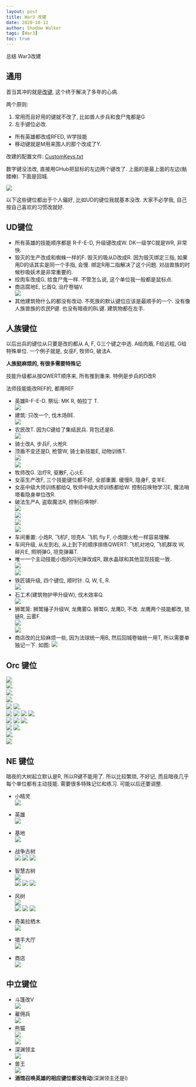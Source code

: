 ```yaml
---
layout: post
title: War3 改建
date: 2020-10-12
author: Shadow Walker
tags: [War3]
toc: true
---
```



总结 War3改建

## 通用

首当其冲的就是[改键](https://www.evernote.com/shard/s573/sh/744d352e-ca97-4290-8eee-f96e54212d52/354bbcc5f88d3460b1ddc638909ce13c), 这个终于解决了多年的心病. 

两个原则: 
1. 常用而且好用的键就不改了, 比如兽人步兵和食尸鬼都是G
2. 左手键位必改. 

- 所有英雄都改成RFED, W学技能
- 移动键就是M用来围人的那个改成了Y. 

改建的配置文件: [CustomKeys.txt](https://docs.google.com/document/d/1Mdiqx10y6MJMS3YMhI7ZMNv2Gx68StJsEmR6OAgx4Qw/edit?usp=sharing)

数字键没法改, 直接用GHub把鼠标的左边两个键改了. 上面的是最上面的左边(骷髅棒). 下面是回城. 

![](https://lh3.googleusercontent.com/lHBtjWGH0P0bpjfbXD2EX8VQQwsJVa4sYJUNRpGHUioqciHFttEhsXw4QNQhjEGs4J4Mn-qNr-PX7a6fFBI8zdoFzzDuJIMWZowqLL5jGfIknxk4A66v9-wyI57e8ErhBgKWxHIo884ODqXyaLCa496VI2_K5QOExvUBOtXxjtvjJzcTkLSr4o2JawHxUBAOgDtVsanZHbVCMn-7KWSPYPnjmlMI6vxHD1CQxnwwrGvfldP2r_aALGPUiq_M_tGCTnoDhs5yZkJqyqPnFfk2fLHpaPGsMRZD7YsA_F9P3RyEr0UR9NHVm0GjKJfCIqY7tJyKRE_3uOAZGURURkM3lgb4MSm8PYZ6q05_wcHqP1f-4VBUvpyKJtB-QX9yhe1xLFDkNJ3kg6AjzQFNrXIee3SDhrJ5vx4qaKeeyVED_keXlXcYiSfMJBxJBU7ikrgYdEt-fwam1RniMj38KM8qOKSohHBUD-drR5-ktHmuCnOgUl34eA7II4NlNvtbbKXwydmWOw9Yn2D0s3KcOCASHsroDcaG7TfsD1I-4TbS2ViDDW8boEVbOSr8czXddvqx2XIiUuOp4OKPQRU6l58IExaBBSIMQWnumMTLBZuHQeAkCwDuvsLhutHR9ksLxT0fWC2JD4TlXqJNmZrq47UgtgGZKoai3EQcaYnIpdobNv9U-WddKDwcFWbYZf1MccI=w626-h625-no?authuser=2)

以下这些键位都出于个人偏好, 比如UD的键位我就基本没改. 大家不必学我, 自己按自己喜欢的习惯改就好. 


## UD键位

- 所有英雄的技能顺序都是 R-F-E-D,  升级键改成W. DK一级学C就是WR, 非常快. 
- 毁灭的生产改成和蜘蛛一样的F.  毁灭的吸从D改成R. 因为毁灭绑定三指, 如果用D的话其实是同一个手指, 会慢. 绑定R用二指解决了这个问题. 对战兽族的时候秒吸妖术是非常重要的. 
- 绞肉车改成G, 给食尸鬼一样.  不管怎么说, 这个单位我一般都是鼠标点. 
- 商店腐地E, 匕首Q, 治疗卷轴V.  
![](https://lh3.googleusercontent.com/MAewS9n878flZAqUGA7ZDjjNQtr1xTs7FH-AMf6KYtAuy93T0dvdQTp6QhScx_TQctbqwMlmqIsDs27JTeTtHNLui5S69ZbvMxDxjAoGqX1Q_1COiJ7Xs6D8tB5AnUjpriHVOglPvU9X0m_FS50pGyEYZ2qf7bfibik7IogD88VhwAU9dlUiUus-j0ic32CgFlHvBL5XjhMM7as_cdrUaw7j1mQYv5KDP-hLjfSOnMnWZ2WH6XFyFf81JnV1pyzuluJ4ks8C5SEy1KewmKt7D5dO207FVuVazsKZ27qUU1k-1lhcxx838-4nL8wHPXW74Q98EVqU0KpD_v3sB6gaVt7zsp2Y4YaTXb3xGFr8mBiKQNkQzZd1tkW2DYf6ibdGSBSjuXy0uT9sP20cI8G0ggS57xqUuN2elF5xwWMy_LcNrX9mnp6JzQ-NQbYo-ZXHagIBS3LZq3Cx0VR695ZqSIaVqxDPq17slH626T59Y-ZFpCDuErbjdQpsKdI0hLfb2iLt2VLxB4RCDEas_JVXCXJSWehUH-_idyQnT7JDV_ccOOkq71WHJC0uOjuaY9Vm3Q-cN0WpkehWHMG4hs9sI7nihDQOJ6X5cZlpPsVA-9c2JjYVTNh4w_DQk0JJoAi9WS5NdA_aRacIu77xKK0SSB1jej1v0ynB2D4opFMdVNApSVHi0nlp3bG1PLmVa6A=w239-h181-no?authuser=2)
- 其他建筑物什么的都没有改动. 不死族的默认键位应该是最顺手的一个. 没有像人族兽族的农民P键. 也没有暗夜的BL键. 建筑物都在左手.




## 人族键位

以后出兵的键位从只要是改的都从 A, F, G三个键之中选.  A给肉盾, F给远程, G给特殊单位. 
一个例子就是, 女巫F, 牧师G, 破法A.   

**人族挺麻烦的, 有很多需要特殊记**

技能升级都从按QWERT顺序来, 所有推到重来. 特例是步兵的D改R

法师技能能改REF的, 都用REF

- 英雄R-F-E-D.  祭坛: MK R, 帕拉丁 T.  
![](https://lh3.googleusercontent.com/tTTxabDjNigx_L8Ad1ZegQS6p9gmuz-ipqV2D1Me3MnR3n_0D86fv5koOOTTnmebETalE4jAjuu68NvawJLDt4K4p67PDewNM9PcsTCnTBvpzb-5w_fUG3ebpcw4PBfEBlK96lQUEEGj91eXycUM075t-X5hzGAGymJen30crIM3eS8n_urBuNqiTV4WHLPclqmS8adOJKfUguvHxu1FFHKYc954s8LAtHdHMAVSJtsN24u564YeDgXyg3Cb-ZlbEqASN-ZHeMNLgAtqt3QWH2pUZ0ChLNdEdqabAAdo5HZ7ITbeqXis8k7qMXUkmk68VVYAwtwWRBN1QcqCqYRZxlduD4WOfJQ_kgIC-MPbxXKeTahwzsszsaT_I5SqwY047URsGakZd8RIHzP50GODQ_wWV4rG-rfWKgncPxMdELHAf5ezha2iKH6N1_c6jsVfyGUNa4deiSPNSpiMvqt0UityQ_xPp1ivxLy2ax6RsESA8nawFFyRWSrqzZkID6j9yjhxE1K2Yc4AVN1NH7O_uCIpvsRa0iCueO0eGVwzMl6RJuDzbO9q_6QmmCNIlb-twqc1uswKJLt_gc9KpcCRO8xPQHgC9K1quVB89ZYdEMoPRgSdXO9ANON-Pt0qXc_TCaGRqRkpSBHSNxWs2nhvKOfkR7IplIF3SgGvTtFWG4FnYXtwoVj8NycZoG29v5Q=w239-h184-no?authuser=2)
- 建筑: 只改一个, 伐木场BE.  
![](https://lh3.googleusercontent.com/36U0sjIfDnjspKcLsyQhyrBgPyu8R8OCV6-GcnMaPj8Dw2ck1imX7RbtalIVDeFfccYc_J_hWqM56YCl_87DDcav0TMGH1A067QbYr-5w5gSLerWbmkhvXhOGUtXRWkwN6YVMpgoc8Zb3L_WjUu8i6wXEGW3AzghARMq2K29Qpz_iWFsX9vb9QYlCOxGfD8hd1IEah-lp7ATw3AnX717BtOlqhCuETdjV0JgYMPgbs0U3c6NZdqSxnCs81FZ-D4ZCrtDj_i7fRGdCORlfxTELG4T9niEH-rkNici4vc7S5TaCCYxJ-k1s3agBhYqRU6MZol6e_siXE8X4MHWMn9499d5CXOfElDhQgkYd6zBxEegrwIEE8aV5ESIO2svOnyEtvpy2cz8Fk4PVpwS4Iu3ZJ4gmgmV1PhOobmgwoelDmmYQygr60-ZWxXXAohNpvn-tTzWDFo9gSZnchg4rbcdId64VRWZCIvQ3RJtVnEyPOnjfJi4ySKw07gqoSVWuKy62y6foN7Ik7qijUuTBs4LuClbjiwy1BOkum5pTk9_SlF1hqadKyWL5yxl_2xMHrfA9KBs4kkTKWr5wU3zsyJBQh1Fbb697oAY-r3G8ErQVFu6BxCN0A366Ezgx5xmkU9Zriah9QQX_F612dh5Wpbj036hmnp3YIghIyn3fB1-txb81L7JaZqKOv46K3zjgdk=w240-h181-no?authuser=2)
- 农民改T. 因为C键给了集结民兵.  背包还是B.  
![](https://lh3.googleusercontent.com/otQ3cLtWrwUNOMfVkfh9motDsxfPaVSDUeICEkGUg9ZmB78gfjPd3Ro2_i6YXD2uixo07tiWZXFh14C2dxk2e4XgeFSy3snmOXBV-LTnz5aOZl3LTwhtGPc9ILoOzdJNhNOiqxTeE7_kdkIKLJA9QlFDhN8IcieWCHHlEKzz81F9YXG6xhhWsjNEYDEYJdUPmGzonHasK44hWGKILET5RqqSonhKUuU3dIp6QOsLM5gT1RjnUBoBaadJyd7j9RMvnvxH9v1vjV36HJxzNGc8FFm4OGHQ9Oefu-ltxYJkSKurtffX5bR7y5dfFJJUnkZguJ9m8_RxK_okSBsPTKeVnN3O4P2PDPoV8JW1B0hXOobSQ6K9MrmtkxT-Qa1Ypya089FcPbRQA-63kStA5oGtBVAgS4_uljyevIf-Tt5Y2L2D2vwwi3v4CdZ33ezUO7xqtxx1c7i4n7I7Y1BX3PBqMAr5Y68YHsjQ5eiCCcs40ub7RsEjRNHsQuefBwB_9oUKoRESXgOPevua3u3u3RZ4YkJa1KN1xSJMdrXCn37VihET11RcpIcr4-rBP9VVifzk0ShaDeOi_B0nWpCxe9Y9EOzGHtuv0Id2RR5A24rL3EBGHJUFBkpGMPNaUdLEMgOWHCz4A26NoqzAd--GW_6EHIpvjr4TXel0wBs9hp5p39u7oMu1-uDIIiyCF9omErA=w238-h179-no?authuser=2)
- 骑士改A, 步兵F, 火枪R. 
- 顶盾不变还是D, 枪管W, 骑士新技能E, 动物训练T.  
![](https://lh3.googleusercontent.com/VjdCuFrapY0QphaQB4wW39tuce6Tn_M1Nrmr8jpW42uX9VLZ77YDf3QLfsGeDydFpkAVl5dfnyz_JpaCuFnnORksMlDfndYpldjZPEYSIhn6Lj0TbRktDKcDcBnrr0Txm5CKEoeJZBC59IRwd_-OtXpz7mWyjYR5l7Xf0arKh6iUlzyIJ_r_aSvuSdOzWae13YOmVNSk2M7pL2dqr4cbe8gy3_JQyWww0okkP0aLP07QVBCz-xF_zWDSswQeo0WMoLFftYPx4g-gosqxbgpRviefg1kyU1z1Kx-MzxZBxTz2wSnowfeJbLWz6OB4O6f2-Oi7r7Ol225lwYcunTMTN7TgzeMgLw6o5z8n1BRuI3BI0Fk29085LtxL-FgvV81p_21SIvjfTNs6LvoCb0cv1S4BN5GVtCKJ16oTxz__SkoMHY5Z0cinUtlTPWL_HiIwap4Q2YKWJ645aPjnvmoEPCT4YgLOXBtU3k-Sx3z3aE13OMunmR_o_RRGxDUzBHL4k_EdukX_fnvrEjJ1OYxJu_b_8yonHySt0qz3s06KEpMv79BWM4-GzVfTf4IjtrYON7TCrKCoAVPPS7GQ-pb94BCYjuCuVba9OACwX9qV4vRrdI3Ilrp1D3CGMERS637ctDfN4fTMcENHdLZth5TuzdT36Ltzf9su26JtL5Zfl41AfMQDnDUPMXRv2gAJNuA=w243-h178-no?authuser=2)    
![](https://lh3.googleusercontent.com/oBY2Oo91HnZqjbSipQFCQX9NvGmoQy9EZUb4jtHmzoJwQUWNwyTORAAS77tyrkbnCxSYoJQfR9eDizrcZUnxnJq2gvFF8RJ0WCfydMpMtetAv6Tfj-6elQ6e3ddFBEBLvu0SgMjz6c9xtRCvkbwSwZTFdvdW3YTF5ZGfsVPTIzUqCeaLeHMLgrwDulEoEb7BIdul_Hxi7rt8UWkegQzBdWNTEJzLnIuvSp8rZlXRhL_LZ93kUtTvwmaCztqcpwaYw-MNQpB2a6iYhm8V2CeqHb-xdpAL6hHh8hfvIqQ3whN65-6Oyzzcl0SdtfGXFF9hZwHCarBr2G7nxCKbsULQMTxyX_BN8NEpPvS9X4ORoRdUgC1B7vidbDm3m1jx0h3mmy3sOzHm0ZUy_gJmsqBZfca5NBepCzD5dvQV2imoejLPSkwV99AMF5z91P2G5Mbzu6btLpFhQyGj7OyAlS6SEBRjX3w_mnndU8SWS8o8Bdf1AGj9fmPOTOM9xqqmf09kaOMPAdOdcZ83om6X1-QK5ir10ZgXtmdyBAVizXr9cQyEl6FIn7lWjKbacu34eOHjf2De3xAmnFwXJoG5clvmqL2HghUjnt_dNFfOWtwFs6EbXzSm2QPCUXiaAyfmSriDPpcriu7IDZ1Eg9lqgp2SVfbAGrV6ETOoeel4bNVJYXMK6GAjjFC8qatkD2M2sMA=w245-h188-no?authuser=2)
- 牧师改G. 治疗R, 驱散F, 心火E. 
- 女巫生产改F, 三个技能键位都不好, 全部重置. 缓慢R, 隐身F, 变羊E.
- 女巫中级大师训练都给Q, 牧师中级大师训练都给W.  控制召唤物学习E, 魔法哨塔看隐身单位改R. 
- 破法生产A, 盗取魔法R, 控制召唤物F.  
![](https://lh3.googleusercontent.com/uvnRVE-0LfaeC2QiLuIag0q5WJebOIz2fnprN5lfle7c8e6E9iXwEMktxtxP2F3gZLZb8jUpb7Ix5xtT7OctzdbQlRYGsx1GIchQ7Q9h2HmzCNzBDH0tkftwxY2SpYc4liyGAJ0xs8m1UeX8NNPg1Q7GXeD7VoBtDgvlrRQQeXA6MVywRyrWbiVMIcbZttAmkEIGiJEqVsnFh_kKhfTIQpr2hg_OmjV1Z04Od9TlkAChV_8pNreXT_YBnBrAD0nYMcqRiVsRvEhPVPCGYrSt4nuW1upSRUXl-QGGogmFEOpWorUQRwbYutfR72DbN4gcL1jKj3o2G-r-8hds0bwPxiuM_O_ZLAnL7XhQ7IO9YVlrw3DHXAk-_7Y3Nd7kU1q72Q1O2R-paCtGxo_IswwAJF9ozoJF_6pq0duYRprTbmm42zPJdMy5g8I6OiRIvSyYj9wtzSxlxWCQKYtTiWVWi9ywDkkCyeYvE3rWJUal6q3RfLDObauXJzOzTW4ayoHfH7U4lblOwBT1tavERka6N-wrtWy8Tx11ZbYS8r2h7svlQw2TV_YOZ7pBZgg1lUAWPm3U5QdvRf5YuT1RtrIzEbmdMdeI21_j7hLickKTDyZW30m6hKfGq98ZSuacyZlv8UOFBoEaVl0jKcMWAaUj8uBcLZoqcSw1byifZGEmATlSadtfhZIz_A8tmjXODdM=w236-h180-no?authuser=2)  
![](https://lh3.googleusercontent.com/ka3LF29a95mO2goYqmVfiQPopDtFxu0zndJiS6bmYRyAl2E9CeQYTbwoklNhUkL06xkB3cYEiMZZ5XNfg84Z0x65uUp9C10upAgytFyVsysdt27g5_sLiqPMZehZldVY0HRnDBzZg6LtdSK8u50O04to9N8oj2fh9_FsrjgkAooEAGHBM-5FwPbQ4xavyiFPEsf5sxhmW_l9zu-QcARrPuQYOJj59lE8J9s_w9usOQC9CuhFl_eyL060pIJMwD2-0vgCq8JcrMt_-l2hmugooKV3rv5axBaIjmptzKokvDbebc14P20ki8thejsdNvYJEYj64UqLFmdkzvz2vMix-WDSW5NFZ6moTI_Zzze7kPXx2pRRSZSrFCWAtPUlMvMCX0YzGmF20eTdI7PCXlz9CqlGRl7FSr7u7-sm_RDuHArjhGI2krlhjHzL4eF0E6qvTxp3a47iQW3_gwEuufmCuSez_92HvoBXibzxRoQvAfDjWNpNBTgO_cb1mV1QWh9C1_5MoTVvOEt03MqdkAudiywJvribQRqcPxBVJpRpCeXAlOK8PSyWSrP6Z6XS5magRy1_nr0tAQli1jhDY0RvNT28Ps8FGMiuJ-GvSP00LMeN8mWD59CBMxHNQD731CRJxJ8NTJF8k88y_7XwkwV8ujtYTCd2wxVq3ZR67WzeMezW1Eez75Tl9766siXe5YI=w236-h184-no?authuser=2)  
![](https://lh3.googleusercontent.com/HmbFtnllyut9e0bqFLAabKgilxXI5PtskluRolzjzC5nkay5ZqLxLWxyyAEu8vJsrEfFYcZXhUmGnVWSpP3ffsqg3_0ITHoZsxD49XJ-DfFTJhnBsFwFr00wX-5ZVLXjXuBrLtFTaNVVi6-P1PWhA_BIDSktVS4cjJxDY423XGGOvhRpz3s6YtUikHdzsWu2R8X-hQ25HAYl5jgIb8vvi5JVR92r6fAv1XC4IVyiOsnpmWRiw52TSUsdVGx7HqLnpdwb1ifipuOkrpMaa-jHlb5BwZZ-TCS8ZtEC-rCiDExo_tEbLWlj2ofVLNEctrurYTSjcf0sc66H8BEkzf6Z1Dil4A4wpG4Nc133yIjduL8Vkbfr7Fczkj4FtwaOFT7aN69JaCEgv0yxAGub51w49G1g-0tXqRTuIEcC1cx6Cwp5YV1LkwXcabFziAUSZTCiW2FwBkhQqAevtsqJxli19Dc58AFEiFpRbg3adGAyjxCklgOZT8fbNSjzAEjumbAkIuOwLGyV4LLA7nRPRXvQvOQ-EipjhHz81XicUEFmaS2bBklmTBx19zGUf8CpXeisUYs8d7XUVQCdZDAlFNraPySTcUdJputvLsqo-VGF6fPWY1ehME2ppsmV7-m-99U7V03ITPq5VggR_sAyzOJJbZEBBDJT7HruSOdM4-42YbLeG1Aqr-B_FjeTHETsbwk=w248-h182-no?authuser=2)  
![](https://lh3.googleusercontent.com/MUHM3e0Sx5-w0DjQ5GDDPiIMKr2aQMFAoj6Oa08J0eCN6fYX3knYE8CWXZ5Px2NQmpBhMI0TfQ1Zus2S5j9jc-XlKfDts83lLYCWVpz5b3KyE9AgWm2kqoNqlnNFxFWSyBNf2FUAv7WMFNgT1Fwq_ISRBN4hysV6JjbrHtQr4Z8JgtUauFUzWLSn81gA8IQCruWR-SuHGf8v79aEvS3IWYjxIduKGq-KW7dxalw2isOPcAIv-FumNBHDwKtvOKbbgURCljEZyrlQdssgkGHt5nm-8ne3PyTyldH4saE1HSBLNAMnqSEXX50PKU4CufQvOGLGuOZPO8q9780pPBKZaYC31GamFDobp7lIbjX8PP1iqWx6kLT6FopTcgUBcn0jhEeYPAEGEzIyAe8vhF1BeKhrkLrnPWmE-P0cCAij5cHt8WpBJKg29RofaFdtbcozpN7vFMd3I0Z9OHody8r4hpJ6YOWRWklIyyXoS4Z2V43ll_hY3vcPgd_3Wchl757KDT7sMEnsZfnSpZU_vWbaZpX8Z2pgopzij2SO_h0E0SzSPhjLtiI58Ifwtjcagkl5E29bZgcYSMZefxyn52nu3we0JTabkoA3vFtnhWx4BbIKx0GOQzu3C6kI0FNzJfiEOgv0qpCXmv_ONhbq16kKuF5JYCwJz4jS1VKJlF4NT319gROilxPI9G9Lrs_St3k=w238-h177-no?authuser=2)
- 车间重置: 小炮R, 飞机F, 坦克A.  飞机 fly F, 小炮跟火枪一样容易理解. 
- 车间升级, 从左到右, 从上到下的顺序排练QWERT: 飞机对地Q, 飞机群攻 W, 碎片E, 照明弹G, 坦克弹幕T. 
- 唯一一个主动技能小炮的闪光弹改成R, 跟水晶球和其他显现技能一致.  
![](https://lh3.googleusercontent.com/w8sglfXv2iUcKrunCatiG-RYpM30D1GI0bfLkhVX8QZP3vxNVeNwueeO-Y-g14QatsB5kncw8R7lUIMzE6er9Gqgh8vlzS8TCQnZkWrtEuZm7hZaPPAPuKaBFbN4CmPTRt2UE1RfcJplWPD82LmHoAEG_JpKGZDMD4Ngkgfqh7PC6qa94ZtmagrDCownEAi8c8BvyL27kSfRmSWr_KUWbXgA8V_wI_Xd4qHdO2_uipD35iopYeMV-Dz-huFB3RSn8-u8dQ9Vy9fVeRA_6bXasLuTLX_hKVAkOJbzr8TUuW_Ky4jhCRegvMDrbRelNTF4I5gnPKwqpIy_I_i9x8GX8c2ZHhashDK5jCo19jnypMaFCfLUviEoCaXW4kFc1F-w5JERjHyalxiufhbVCnd9o7bwiYtwCqZNKYwES7v8dcKi02T30pkOXgxE9kaN32b-fJNWEb8SeAie9ELhuDpsm5qmTMhpHaWCcOvjfV_GW-qUucP0HjCIvKGrUOaOjUulwx0908EWHRLuYtx5QEV7xeQaaX39J8VEjgL8yJB0FncKpGq2Alx_A54D9oLcqTUXp2CJNnzJv_RNuQLpY-NZf1ml2MevJe3acUowFU3OG9mToTK3zA2UYcxzwQOYfujWg3kzpcVF9Pt_v0DwnzImwEOJUc4iu1MbbLOa_ea2f3PBF4WV55JquZUHcXw4HDo=w243-h179-no?authuser=2)  
![](https://lh3.googleusercontent.com/1C-SI4LPMEy7VLdZ6VHh-90UMp8Ly45qIe_GYNiuPgZokQdruo_41K9UTlpgmkkRNAyD_mjk-e2oofCeoL-0QZ4k4CVIishocMRgs5EjbsWyZPICyqiPWRzOtyxCWB3VLo5NJFK4bL3V00Q9nbbjTn1OMMjlaXfuEC0J0UGEdjCD9mvgw2UPvBu6_luq2tkoxnn7RXx-TgMZijKnvYM0_EopSF5XPfEnWDGwcpYAr9YZ7Ajy7wHdD8kXTAMekNYKkQHiMXi-r4KU3gCf-SOkoN8H7TK2T6vO7Cd-okIpx7RomtHj2ajw05iQ9Oj8j-qj5GstGRlHVfVtXjSKESR37gCgR5N7UDqXO6pF92fDqkWuIVlsnfH9LxDwwFOLMz-MnBtpienivpiOj0Q5JE905uN8MPjAeVZysQeLD9aUSysT7RXEWmCJtBTyfFIiU_Ja01Vi6TyUx-I3GlC_7V_d2OxY-mwQekXT_GPvGfDUEgUA0OEZBXiZvTrFCqkDTteNHjnySDejZHqFC0NcUIw_vITueEsPcA1TzP-lM1LZdF2U8N8KquU0jcBnG0FGar-k8JBhvIFSxCZvY9BCKiB1N01ICM1foraNTKzFeQxxwSA5rY21J_KwGYXYmcHjs4zKplCTixWeLhegcOyQpGx93YC6nRjULQokJXTDgbT4TgLIf5PA7KgqeShXiOauiQE=w239-h178-no?authuser=2)
- 铁匠铺升级, 四个键位, 顺时针.  Q, W, E, R.  
![](https://lh3.googleusercontent.com/nq6NS-d1JRUCbohwytUcRy-ltN2BoWf7gVls7Tf1VTOJ3RTOChAJhOyX-BXQAzOMCM4au4rARJxbAepreKFdPv9vQlRn-HhKPouNsQTwJdBe54WYi7jyBc_NOEz4lHziydsXEVD30aH6O64RspVuGl5C_ENweBiqpeejf7zBzvtintGLJTV0KfwWbnJT7QG8GA93nH9beoJT1n7iADxliBwZJt-MLr6PLEp4kD_K957Dq2zjWQORAOG2BKJ1_FB1OAVGcx0Y8uS2Ae2WX7PWY8HdGpnkro6Lgsb0VkP2r6hcI8gqj-2N5BK3vyE6rHc9xtKHuLaVNlUdAPtinEGUsS06XOjHX2nVvmEpDCfCiGhVdS9_W6YaIaZUCKcTIF8HjHAC9nDBgqV4DEBFR8VJnZCndGEG53N_hrByacSACD84GnMAIMzytww9GAo5p7WzXTVbryVXmIw6oZnk9dekS_rETdVJYtwrC51pHBzXlN2GzIXHHeZ5bXJh56kozD_c2KhKMo69pem0Ypk4M_4yphcorjacd2u99YkEJQ_0ad_I0AUV3Vd45XYDnRaYGAXpL6BdN7H6vnSfheLeqEiRAp3foduJCKBKQ9VDXCrsGWiHY09vDcEEvWxB4wZg_ICY14_ymYWbDu-XM_2H9FzuPklAU2sask2_I33nIHBXhN61JB8Ql5YruYP-wUziRGc=w189-h130-no?authuser=2)
- 石工术(建筑物护甲升级W), 伐木效率Q.  
![](https://lh3.googleusercontent.com/4GE0LMHHQOTEoEukXlViav_RpGPsdxhDCMUv9t1EFOcj-vrdsd3D01rK1E-s_pHbOgRWpshofcHh8J7Q8pUW9FJb7YVRDE3K22AoIyISwrRozbyaWvfAzQh7dlL9yvHhcRu8NWIpthtj8p4L0kZgrg8kgKNXl_rZygUuzutgseugO8-KdeLRgd63_-x380aUs_tefszkZDIdnk_9RV1Ziv04wsgE3NIGQZyXKk0xGt0o6uZCdqI8zx3YIwSPGEzBNOQj8XJm_M_LczTvBS4CENkP9VNWN-DF5e4GhL9b9xV9sGpREyPPUkWSsHoP2Txf4_CDTlqeFUcvGPvYYPAWy3lmdl2Zo8QeTlujkwOf12U23eC6x54zyLRT1yjYIfIqR4OXw98xDwIG4clrONjVKLNLrMQN6EPbZ2z3ZEGPjeh9O0_NgGoof4QojAE3d_7J28MgXwqHMKWJZg2bPraqOk42Kb84B7BUKsYvM5LVAfyt8nPIb57RnX1yWu-u2gURasi805mRGEiLJ2W3nBY25dHvhSqx5-hNx7wxpOVPxxZ2RC2VuaUk34ltYy_2Y8K563QLlRsyMU10X4Fo5WK8u-ZgQNfp_gxI6h1lTLVKCcCSsOD2G05U3Gnj8edB7_nKQnXF_dVIilLW8Dcvi3Or218xM9zSZDC3vFIvx88x7U-r6FcAait7BC9YNsNJQj8=w185-h68-no?authuser=2)
- 狮鹫笼: 狮鹫锤子升级W, 龙鹰雾Q.  狮鹫G, 龙鹰D, 不改.  龙鹰两个技能都改, 锁链R, 云雾F.  
![](https://lh3.googleusercontent.com/Ce9U8Zi8HyKuyMi5uhsNfRE4OXkvtU-0ava14_NOZ6EzuRGfeOoh43xe76x1xIOjlvrSrVjhDHN760clSH6_Oz0_5JpmclU3vhZ7pL-4mDNoGLvILnCUxur3h-AegRkV_R1bSB1FMlNoL-bj9DeB5oYqlFVVwFlancOr3oRRMlGo1_hWZ4rZrO_zs1QNQEmKH8v9cxCdUUIIOKS5xbT2azej1wBs5hvdTXFBo1polIB5xzxp85ASbxYmfgwBetAi-1QV7ty227zDxNYcAU2yRJb4vLt2L34Yyl80a84UAwdQNavPY5yZYz3du8qD0f_Ua8xzRsGohvFD5WGDVhfNtu6_TYfU_fTo5VNDXMbL-adNfse7B9MoreofSXkxY0xaa7TMAVSZBAuz1_k4yoVYHiNF5ZsdfdYLfhxKKoyf7Sx_YI5_0-h8L-VIuktqYOxwDPKhFpBnN1rbm7KjWKwLfoodTtw07PTDXbSTvL3V4cOY0ZjXhIvt6wDdOMDFE3E6VMXBWmTAktWjzwa90jv6Go5fZf8glR8Y2kEdwJAXXeyWNEu36wEu1yOwhvGdyPuH__5EpntiXk1AfHpMrNP-DJRqNFDAM9YnIntARFzI7JRRs0B3A63bBCBGJlAmrFQJ-RI3lEciqMWaSLO3SRRTCmCQJiorQCbvGDeI6z3ovWnP6KvSHQiQmjtTP81x-Bg=w243-h185-no?authuser=2)  
![](https://lh3.googleusercontent.com/2WNR7KMnn_L4LBb0MTBHr7qRxZ87y17CGjNDAQAKDcVPx6DY2y2cJ7UtClLlXdgqMGr3-Y05skI-yopfQlVAc4ymoCQsfdTd5e9RuX3zOuSbyd6ZQjvFvOfQA1-u70D6QXlDD6cmsq2Mq_9Kcy8zfZeNl49ec8IETp8q92optUT-tl885koDpnwXBxkputxi0JOzLssJvzBXXET-1OYJ2V-NPwp3X31lPQ82EYyy8iDyTftEnpMHrvcFf2--IafX7gESj-fiVgxn2cCbptcsm7Ww4a6WA8EwilzVF7f4nbhoYdALavATdyUqghpEgpCfV99uyU5Z2AuDecIdw_X0oozb3Po7eTegQw8MIcnDfxlrQa5FJcbGxQVKG914hgb01B6u-1s8wbL_CzrZqlzMRO0jw8-b2oqjFb_OrbDgz3ZSm25AqQvKpbHobSgJiRPXZazA3FpLu7jBdXr71JDimFxfRsZc3MTW_F52iSRjWpS0l0Qwjcge-PgTC-3Hl_SXh6eS5SobB76z0QohYRhPQdzfU2tpXKg0d0vImqZ-GucWkic67vmzRjEMA1rQ66NlLrNL_lL-0qOhaj43UhgZwPmssfnedo03b4heNK8secA4IZB4WLpWaFoWMdsse24Yvd9WrVYoXMKy9ipFskKf3xSKBMRe5fwoi8Fbpz9OrRcGgB3zC-vwcewmgNGLtS4=w242-h182-no?authuser=2)
- 商店改的比较麻烦一些, 因为法球统一用B, 然后回城卷轴统一用T, 所以需要单独记一下. 如图: 
![](https://lh3.googleusercontent.com/TG6s9JJLYNMfQjpe69UtXwGTkwJgtJYA_77AsSC7PLVtMQ-GpYDlim0gNyDhzMMKcPnNw3Of6JXIFUS6DGSd-6ajiD7kq1z-PhUhoAWZ-l7Mtm9fxnDpAALizXXFl4TKwC0zf2FIamYuHknqiHQzu8RpKE8j1UDmFd2Q0hCcB784YVKSac855NQT9YfN4Pl20eUKODGpkQukOOBtqG2O9UkEz5THGHVNj6Rhjw8NnBdMAa-vYatWawyEXSwkQSzbdvk6v_nGNDFw6uNIou4mnvvyGE0PEkryZ4GT4gneEEXWvC2HqINuf_ytn6aceHURXX2gZDtTckswKuNELBLHMZNxZvYkM_yaIINSFnxochtj4Cp5V_FqYxA7hWwHGi_ui9_-lXfYJlGDtUTmB49zzUCNm3goihHXdVCCgUX3t5vpYYnmN34MeGH4hmk_0EIIDmaNW2WZj-Ebt1yubzHW2NsWk3bNZDhImGfRik2lxGvNFwLqOA5OPibdyMaCuorp9KcCfMPqWtM8Xaz7Dk4aI6nMNOqplbOAE7Ya393RiUYlPemELWIMX3KeFZqmdIKTu3jYTzwKSaev8-gmOg6ygNX5TkB_nytXpbGxT7cljLr4-cKG5rVa5OU5yT3RgtKVQde-hHi3JpKa1SCg1DMCpFA_M_gpn5sCacz46iby1eWBukYKMfLOcsuTb44lsCs=w251-h190-no?authuser=2)

## Orc 键位

![](https://lh3.googleusercontent.com/S53HKpIGD2S59J22N6tgY6-KJtgr5ffAU5X9PErPAIZHKj1QHG5-DuIc3_TWxwZHSzq0hDhc404nI2Z8cv7zeDDfdWRmuINwrysf1iJNP3lpiNILknd9h4FhKNhoSK2KrpMpXRV81mKpFDUADQjTNo5tEvbJi26EqqTCTI0GTFtT2HZqjENkRy2ywf81gDCw9PauftrRrTpuareg5o3_AFYRAS8kxQKvGNCSktT9oCcZp9e6VQKPIfd4O-fXrYSS_pXd--CNWQp3nRfUoTT786ddjT_NJBaDCJBOWXCmTwz8xyl0dphjLKn_rerwJHGn_QKWnxftSA6iDSCV8K2gxx3MuonsBHHaWCc6g6CMjkpiGbDpCoQjL6ItdqYF0LsKtogBhG-ZYCqzKO261rCSLGmUtx1TS96RLhZmFjFEu0nU91sa3M-BVvX5HFUkF8gY1j_PQozj6hnFjga2yI0reVY97pHciXDn11qxjm4WLqKGugEp4hEtUDYXFyPG8ReY29OsMplRTjne07hPJ1vTAEz3TUAJElnjTrm8EiXC9mj-kqK8XOuNLUdStpyuSpf7XmvRd59QLYy9nT-Ym0p7mYBS29uEOUw9S4VR4c5h0dLszYR9wtBGGQsy3CI0ZBHwiEkyUyV7Yt8jnLYMEbAKjEWawJzTepH6-NBphJeEM7p758PvmtTkzfapZ7RMRlk=w243-h189-no?authuser=2)  
![](https://lh3.googleusercontent.com/gUWrrRzISIvwpEY-4IrqybvgCF_-Cq0jfl-MtjyspcTqxoA2dAAjJGaJWNik_Mzxs1sDI1b1DF2cqTSQjxlCJ75WX-AJr4PY3Xnpl_L4H6OAAnnNuto1m9R6rR1q0IiorI88msCgWoApCGipN1OIahCjrGAkics8gQw932EqBwfe9pdGbMoIJ-hQBLcFIaqViHg0mjBtphjI7D-NdTxQ81_v4WGHEj_rs0U_caw8lhQQMEFw3gc3aXbVT2VZy4B8ljXQaBcwqOk8LqbmgiYOI89WQKup7Ww9yC9zjz2lK1SMX_k7He0SwLskePjd1bzYpLnSFndvQNu72Mwwhgx8Y99Voscc1DRBGoOTtyV7ZNCXw1jkcyKXLt8kUTNam5_vR6NnGCQd82htsNAvHoBfByWsyH1_xqmoaMnKs0MmKVsqaGRn8Xd8VPwKufXuKE4baTK3lMgHBGq9v_7ltbiPlXb-eVjepJv-N-69fMZaKCuhUltSwWhKSZY4AY4e-uVW59YZfkiNlz1nt_woX319fBoOvD_7iz-Ivc6bGRpF-GTGkfJmpjdwoc6zXv-lCVzkoynOnfJqEFbugz8R6qG0h0ZyxknpaeFpbbLK8wejVTxJCLcAT62q0Fpf8UnoTnEo_UiEwwoBaPBc8yzRtXs4Pp_C2gzYV-5wGfzyVPwANo-Km7Xf0q1mMZWCuGDd7UM=w246-h71-no?authuser=2).    
![](https://lh3.googleusercontent.com/v0Pz4vBB29FA7UOLCavbXOKb6tH-rKjwkxcWNoAwuNfL_h6DAOsJdW7CeyA0QKUKcWPQIcJhv6gbxvZ6Wpi919v-Lx7rvxfdyC8h1v9Xr-N9YRDQ5EXulChk0HqOY4662Gk1yOrWfZcPaiTq_Z9rHu8qTdWAUQ8Gs6QtK9-lOdOtn311ibKmQbpFR2RQ3jtlhaJOVrdPfdEy4VW8LAiILfeoKLBa--n4AP11gACIUVBu_rC6o6lwb_X31-Mes460QvJx_hlDwavbP56IOz7Uk0qNdBmuEu0wqHllXsDHpQznjqGLS7YZRRFGTQEbJYVtzf_J-i6hvLJhwHciX4F91lcEl1gLqiqVqyxf3EAD4ooWvMhWgEWu4t9XJTvtTRmBRd6IxOpzzbDDx_-puDqkvurxf599DMzFJx0wK2qa6jtsRtAoLS2ZZ9jqdNXDgtHVFJl3o6iByknSDJ-INZoEaFoNlHRk5qnLr8j1IcQ9f3Gby2xpTtS2k0RkjtbnF-q4tGGzuGk62r1udHB-ecHagZMjhnARcFGPIPScrSl57lw4xfVX7BPNFd4MT55-KgUUWr4wx_xi5NBB2e0p-dfRqgtlhJUezV4nCmasH7SWYmbuh6OqT8x_EneT7EP-Wz2QwHI0aNSv75CGdxGyjq71kSJg85olEMgwFQ08Ve23ZUg_HS6QA3Ay6LUjeQNlsIU=w241-h180-no?authuser=2).   
![](https://lh3.googleusercontent.com/5FC7LnvV54qr9sFUYNcD7djLKxeuP4pvIZcKPHtVRHyjMMZmF53NKY5VupR7CbA6HuAT_NIZdCTLGGt77VEIzNdnycK1oVxSbbhHiYcKJGnhJXTkE-kpg-EQ4TyvS0Egf93bg3Idbz401WUQO5lr2AQa-8p2F7xL0wJOkCxUS-U1mKUgoIiWkxE3gjfqrOLkaubvXLXjeQNOBJQkts5fmWTFm5lCy_Fh_ewWvYJisN3KOOg0lLA6_H9V6rz_wYFroBvi3gXrC0KS7rvU97tLVtnYxEXgPT9MystvMsgTk8HBWhkqPdz75I5fR7CNYvaZoG_Ay63uevsuV-fGB2z9YE6ZuYxbKZwzN2aGAKyhNTXH-vV1iRDD8JI74LMwEGCTX_fmTTgKMiVlDffeUhRZ7tgtkuW8ZYv6d3CC6nxeWpn0Lh_gKKoNfDypNnNfLGbxdPrDXGQPAwFiwtoHdM8Hk8SLM70R9ATMOnCj3ztjTNNZmVhigJVDbdXsUBhfq6FCOYXAou_0VFgHpMEAPZOeL5U0cDJN8VAwj1VVhZfdC7UrovWjKw1Hg9OBtSWIDsAd9l4cODTe3cwG9OZQsHMFDoJvMhl7blmTQDEcQUr0O6APhsPwANW0uUhpC0GI7Ss7P6IOAUyfUTjGXP-Taf0YbYAS3XA2LL9e2_erREhFEM2RnQNDaShQaYrYTMAirQg=w243-h191-no?authuser=2).  
![](https://lh3.googleusercontent.com/NX0fDwI2naG21c4vSuxpyY7o-azvLF2ReOFfqVQt1obAttEcgU04ZQQ0ODe57AwazAI27rPCx_xShj2MwXfdZXdhAdBh0HK9d3Sd4NSbIS1TGk_y_41buANDwql3OMM23RhdpnhamRLKpFNni7_-_Kpyb7cUaJ9NpZdKfoR_0cwE2QyI0a9_wNydKAZnv33AxTedssN_zPvv5OKkcNjtj0iB2SjZ9TV2krhyyAnKBMEjKFnvBUU1i76yqu1QTS2rZon7udVEVf96i-Umzj80HjAO4ji-rOEEjUM8XFc21Hp2cwvR4QgITTjjLo9-jS1SLjlOD7aJVA6XTB084YY-JnzYg7WsUn0hswMxHL2jKjC-0a4yJTjweUcbl0nV2B2TITfgsAeoI-50xDcc1m2PsdfTxb0t7sObTEq2KXdPRv_vmJrewkzWshfV875I3JoAK1iB-ZfONgCon01itvI82YPqLBf4CEbVE66aUqcJ5V3LPGS-4-Hk9Xjiw9ur8JMQqPar7uC7Q5z0aDzm64ihpg65Rf1ztl6wb797I1yqoRTCXxsLPWPVX8YCFGslGmAOozblraNoA0OoAIxC23rRawzMXGdzFCxlVP8KmKQZEhaxkh1aaubcw2qw6JcUZKtSpbWUPp8ylRQwHbyOu3HqJBWLIXsSSVkA9v7ph9Cm30udvx7OYHHxt1d_iwaIepQ=w248-h181-no?authuser=2)
![](https://lh3.googleusercontent.com/I5kp-C8O2fLAaGpOFC6s9Elczm7qTlKBUGbwqaCpIzTnKJHrcjzISGfoh6JVYEufAWq6kXKGLK1AYCJZpJRVO4LdEHjYClS0OVQfhIPNJzZssU0FjaWPdI60OAswEUxgWIe-tE44zDn0cpb6mWNcOvF3q70AO3ZjW2CwK42wnblUAJlb7geacrQnNFo1YAy3EShDS59YvEh9yX1L4Z4v4cc3UR1XSkeikRT1MLF_KPnfYwyomtk03qh4KzawT5Bjp1Th7yktgT5MC5qK0nj9lF71UC4qZOzwl048TdEb8p2rLYlsMMqybiU0otBvScTkb3XTvAGubav2eBRpYgEUvEkuqkfZLTeMSPmSlTMg4pR5jr4C9VAJ6f8bnMvpjnoCKMuNYLUnBQZR99SPU0a3X2DYFxOTPTkO_ZRoaZDKllypturjwON5MaR5JInfjWmgJg47QJKFPB4FZIzGR6Pgc7PwcH40FbAK_0pM8BtTVpmyO49UxoR7XtmZbeMGEQ2BjfXsxDDY5h8KM5GliqFzgx3qhfyLeNvmSfChpl_YmIkRyPUs0Z4dB94PRfiYbsGHarR5zopbg3amyIZ50zbq6alN3gYbfJOrwnbbCgkjxVkPrLFVOM6oahN9HT-LSHJl2V-2e4kTS0qlu7Pq2aY_PAS8uy_d4VnBA7OaPdNZfj3oXArhZfumfcQ00WE3wEk=w242-h187-no?authuser=2).  
![](https://lh3.googleusercontent.com/os8QTJpIX-roKxesx8k3N7hqNevBX67c6vVmKHdquMN5qVviDz4qMGmPi1QZWjjBwT1RC2A2AfHsxFYwNDmgWJw-JZLyUbPG_UUGRI78tuTL96H4fhI5WJYA2SAkDjiPUds-873vhU8QEWCuTAZ9qoDL2jlh3tVd2I_Am9hu19_V_FC3cg2DOWQd4-AP4YgTCQPmSCy6N6X1-hTz5oB81wnpNCiTf2k9vQvyQJZrB5RHsKFQCxi2Lkd61ugneER-QW-ZfncTEUoPhiYBfDVoHy7hqF6KtdazSzoO9wrmN_Jt_VJJuwuLZsaXvRRz-lmKaAl-nbdWGg7bZiB7GFd9CgcjJjx_p2XgNkCTb-rf2p2AIheRUHMGqvpmGeA5CVsKKSatlyfiDQrem3PdwpyK09g-3BQjbB81Hge5k0vfKrvWDLWnpqvbg9ueBhUOCEKh3_zE0DlPDlsnso_uylKDvW16Zdb41axlPC9U8Qw9hNQbctdN3qw4bZwvfLrqdLPkafTl5RQGfENUjid_l-TEN7LglRSSnDZoAhaEy3Q4BurZf1YBujCdfosL2VIZJ39TxuHeHB_qY6eLs94EnzNiv9f-iyM46hmva9pbWwMMpX2DojTTi5aw8dsSKyM0FTAwGR6HOHQ28qEI41D77okqi3PSNlDtJgGRlKccAyRXT-jeE-4Sn-or2XCKDiZNU3I=w245-h189-no?authuser=2)
![](https://lh3.googleusercontent.com/lZD-xzNGxa0zCKvCbRGUJEnUyVQ_j8Y6f3E_EqMPcZixqWs0AUBE9kyWidnOX3D_-K1iP5Pe68xKXKjZ-mbx0YXhGPbLVOa2VxLQyw6pA1WA7gOxCccuXlUYHs6QLy4dwVvwM7BdDKEmSxH8C_ZqtDr_eOziKSTzpelTR9lk5lr-QnIhIkfdAm4XkJeUuLgOL3mAC2-Mgq4Z-OBGGSoaT88-Um1DL9aT5BzG4sLaP4V303MZIQaAJRRDmBWVi79giTHj1tvmeYapXuHgIY30lyRGK5or5poaRkQz_slxcr8UMzx2SIcUYEzvOaTFE03JmjMsUyWzD7fsNr5Cwi_ICK2Y2iIWDePHZQ2y3qEhuYYf2i0lj5BOZ9Styjw-r1o1lTOCk5SaAQigYuMNMcAsnqdf2381-kUl72B63BvuYGC8KNfT2gAJZIwJsgMG5zzDnXJPRHN0JEOwA4k4XJBv_tvaqfvFTcB3_GahcEh6l3gzvho2v-Qx2cWrADUa5rsn3-11tZPsdTGaszfdJdvdqGKuJQBo3XlBTI6mTCsI4zCbmsgJb3qMt2d4F7SwXHRZ2mPbhHVMaj4MiP9_qxQGXuL0UGmcx85ZD_P1uKFmYVSVqJlmr_DIsaJS0SgsP6U9eA3gjL1VvsbhjUaHSvqYm8jeUg-aOKtpKwCKJ1J4VpCuGfFdCcmHqlH2spgXvJk=w248-h183-no?authuser=2)
![](https://lh3.googleusercontent.com/olbSZk8w6Iy1P_8l2-apTTTBm69ufNMq-DKjPQFnIZKlXT1wGGYzQZJGMhQpvmvtO056AxIeEaa6HysLSxfwPxp78sXwwylvmKnQneInJ4l-hcXxhz9Fo53Vp6JsZgsO_Q682XDLRLswC8sPzHyZBvoaZ_UmsLxPnM_acbZnP3SA1LkRfcX9RSVwChNN0KmVVEhzj9EVE9-qOHmCQPpr5aAE1NSS6yWrT0W7OmvaGMuadnTp1hT0Gbg19hpCKx8eN-XwcB9ltuzvSKeqN3Suo3wii1s37JsqVxRH-6paneBFNR3pv-iS92gGNGBEqUYIRXhYXKwb3tZJUJgOzuIY8VhhCOtdqsjLAWXiqlE3WknxztfNl6OawjmsGau2oiIdzvJBxYoDgXKF8l5ph5kKGW1awyQDarLAS_RhXA76i_xjhTTnAoLfHMyAAV8SxY27W4cPBwdB2G2i_itI33OVUWXsPaRe-K7tsgrIVNMiE_IEwzEdfMJSUcqFhueDGkIpyl94CRhDyQKvAC3RWN9BKEc9BBfYvg37z4HR7Y0Ad7nkfAlMRMsLMDeUz9I6yudBQALaD_6A_zDxJQMap0X0TOuN1BOLycjq4A5ywpxkqyGuGpEZJzUJzoWQgp-MIGki8daHtkx5l3GSNPN7P3RiSkocwRxZCWmG3kq1lNqXn6mR2xM7YWXdUAVSgosbYfw=w238-h180-no?authuser=2)
![](https://lh3.googleusercontent.com/Y0FR6u0GPrANLXFQUDLQVjWfKjup7QxVBtqOnuTW09sUChrN-rDtXvbnYLdpiwWpmR-Rs50tv9zDzbmWVyFkpwLgvwSewpuGF9crqCrjzb7HiiBKXDwXxWmYVJa7F7D9JuRXou_5_Lt3kDPA7rfvv-MVu_sqrEuvMQc8-tpQ5JCLkUIjgm0xPqMMUg6O9iIDqAfO-z3U6QY8rU7G5wxNYswUr6QN3C6NcgnMFA5NIoT2_aGgpGgHNOu_C0jTChQB6R1KNI2BT8kv6ydTJeGL57NK7XMQLRt5AdaiPOuIHxxthUU2KJrpJlrxLNJYiP5bswfrbfqTJdHGh8G6eX7CVkm7BTFaErtG_8HI6L6x9I0GkcPNU7Uk5ZlXj-gvTcaCHAAtJwA-LhTvLzSHHXxyLNkfZuq4W9TScHAh13X8HCs_jEnWgmnd8MjbW1_UbuC_6ja72Zh0ugrQI4GD4lyrGGvio0JRjwd9Uk18qi_Ypo4zYS6ZUCIbiAT4xhNQu2ntmAOVP5MJolR_iapuJoxE7wzFhHEUDlJ2WNPOERfrkpS41ERZP1nRcb6SM9tGZuJAlVyFGG6eYEAN2U8ki6K2Vktl-1wKTTnrjoeouYQG_v82Y45FMTpvxpWyDtybmtoFASb01kdOc5jEJNsf75MyeUumhh-MT-aEcttW4w-YGxZrjw2bAKniMiNV0Wnslyw=w263-h203-no?authuser=2).  
![](https://lh3.googleusercontent.com/-9Snvk8QQqb_ZHE74YRWVrkcSlLZul1u2xf3B73h-p_I7RlzXMUH0AB7RHtHemKrb2V0PGoeCXWimdKPth1UXH-yH8UxWMxgIvFupoj_jD7ADMwljQI8o7FWeLRYEoWEdKSjKlrf5VSFKvyBKG7kA3em0lJpwn-6jCdDWRnuLacm8Mbuv7lO8OrpZ6ouBdrgl-hlNVUdIuhoBAQd1WF45jSh9vLTUMCVXpab4Ncv3ntOjnnBCqNeu57gSnv4UEEB0elKMS60g6iFfXeGr2iB_MbttqcNDi92qvUnMql7DhPUeFKHeBhC3kaEnC_4jF5PvhPv5B3Z_9xDePjDR3c80wy1AcAciNd9loGPn8YwaGI35TFHlscvMIcotOn3ATr3Y2yfiu0j080yQyLGcEHgRXpapagReDxHBTO3qc7W__wMlazLSqMrAYO1KjjkbmEsCnEfBZivmOpyrgjIqoJQgiJ6f0qYsaqA4AXP9GiRmGdXe95RyGpu-jbpwmV4z5sTXM9HEgvGppv1C87QxbGzmC2-0dhvSSQzqQeSGI_RaFqH5Xr82LlMZmCo-8szm8niD1Pnpr8Thyyu0GgfSuOP3XcOMVkExA5pIjPEldmGtCpkN0njvThKBHYcIGEGuCdjOPPEYG_wvBZHjhM9G3efQcSAbwxZxpR2WE_ZNui5E7w9NCbT1yT3wnY8JEyr7cQ=w248-h187-no?authuser=2)
![](https://lh3.googleusercontent.com/bhdAeBY1ab-GCywvtNGBpFZHwqI4q7Qsj7uShIMJnY3bKLLg3vlaDhb8MEY26JT1-H3whEP7ZqDp8TCRcWYbb_A1wspRpiZzJIZk-qbZeSkrZA2kLLdHmZzutv_pZ82YTZoad7T_PLrWHCWfyzBLDCEfWzyTGrOea9ZCoLMhw3jI2ysDeLU3E74LPuGMKXoBgJqWn6h2-w0Ep53SpGVoWI9oL_asyK_d1FE4NamR9vaqtN3QQcnn_A0FoN_9-BycBH1Y4Gn6QIfPN1I9zVOQH2woUaV0iPEokOMM2vAPGil-blfNhskcutQ5iUrNJlK1L73w2iNEH0EW5PxVqXD1EpGFK6si9PdzZLLT8n6_mJ_4egEIY-Ks1xvGH7K9qsuccul3Bduqw5VXdEwSP9R6FWDK3PibpkeNIfXgfLEfqsoSCcDkuqQdkDAMZ441VDiFad4Qb8ywaUvGEkCmvV418G7Ddq7_PRwamLwGrgupwVkArNYh1fKEYsxKvY_MTI6TGR5uSqVJ0G0b0_msQj2iM2t6ivlTKXByFIbMUXFmragLlKaSZYCTOqnajBk7SjMOmF7eW5adAoFOw519iCvLtwQf_2b46iXTzzSrdieCtNot_Dd8bjf5zVullilnzaE5iHRGMemsUOVVTzoV3OR_oSVNXk-SyJVaLGEtrMU8iNqPgntx2puw1Q34BkDfbJo=w240-h189-no?authuser=2)
![](https://lh3.googleusercontent.com/SiHSC1NLN2WCIqxUGgxz_-u2nNxV7RqL-YwgGQ--AbEi5mtDA-NcNhloaXCJvGjBL2qT40wqNT9vibFJNi1JnAlzjBg1n-6bdC7Em07_NbpyS5Q8IawDuripwcScB67BpTidbwU7xJ7GLQYwnRZNxbDFZe9mCSCWWtrHJlEmrijR0a1OD9sN4iZq8c0rZqlVAsTohJ1Cd0cZwqmNStsLjSvwvC-I_JEZyydAaIjCd-F2R8ggt0UXODk364lD_jOPkSLy9SNukHiuuOwYdi2OpeZvAqa8BQ36NLTxdAYxQ85YIuCgBLJcHPGbx8mwwb9ktH60JAnbTZuUXBrhdsOyJBtyu1X-m1n0Z6vK5kZvIwnFDPaRC_PaSWEe1ZicNgTsSuPxgrfiPGk_rgh-RFd4xnDwFtssyreU8JAeNJMejvziU2mGi9RDLIITh5Xcc8Jyp-5IGEFQ0xSbwdc8ZkKnIXQfdxbZoD2oKpZv_6PXPmFC3KDr8sE2CmBwq_AARsLcE00sDeh7-0ccU43JhI68ZECIqUyH2LtmMHaiTN3mwQP2NMyFLjuy56cCghUwI7Y3dFvRlIJAqQvysByF7SkRHL0dxrKTBYy67Q4YKR1hXfj4W7n-ARmGYF-v8XkbZ99ycdc1Zzjkc0UGfNj3gyk_W1q0lK95I37VRLpeBPAwyb67HQE9ouy-DwqWjx_KvE8=w237-h188-no?authuser=2).   
![](https://lh3.googleusercontent.com/YON9gof0icG4jU0Sa0UvPBf5zKOiSREE5mCU9D3kuFeyOBGtbKx5bP4bWexUww6gGAK_diCBfSqj7VngyQ5fcZ-9DbIYo_xuRyUwtCjWXxsMnoUpKbtdWj-4X6kewqk-nAywrOfGM1yFcfB-kJ5DdYfqPmhR1xN4a_YWJ8_G5yu9DXWgPwqo2gUNl7O804ouFiBLevUrphkGqv3pGb22theBuGNlB0MX1qH2lqe6V978PuaiX8pqH9331L2cGe_oJhOTvM_gcCCWkv-Rw3Np95rRXAgTC6Q3HB8NIdcn9A-DD01Zl8etS9fgYZN-KMTkG-b8gUx5bTWyLc-97ta34pHtFiRbfM8lS5sFt9Ugw0vG8b3ZX7VCZhotYJb6DP4mrjtsBdqefJxsl1wkkzIozXxslyM-kFcfhVeUVPaohNnkSBIqdIJjhEZvYpBKr-A-QbrhGW0yZQjD2sC-MDlHzLnYj9N_duhTKyvDrpD9mBELQLpcMIWEGAajbbZ8DxChVCK7lNnOfC8SeC0rs7LJOwmtYNnQ0Yowl3qp0d7W45tZCPMdHWAnefGXKtWoQB2bhOOLDPy4LUz9WpYxeIqkia_-0CJdYbRMapI2mTIgGsl7oZGeHODm95C3C3Fyj-arZp4lJvW1whxwLaMzdGLQzp3gZJM21AoqN1YRQhRXaQZXnDOJEidrsLJDjHXcTSU=w243-h188-no?authuser=2)
![](https://lh3.googleusercontent.com/5AdT5tumuSPnT0lNj05Naz7OpJNVkDWL1hfkZu8mO05mBWCzBBntb2BqlavFKtW0b42tMeX6yvtryOEjgY5VTrpC_rROtCkyt2ckbAqnATo26D_zY0KIm1LsSlPiBGGxs3PkGPC-xvSUkaSDESfdQ30VhGkMJSVj9XLAB3-_8awnx3gcYPlLgDYIHXIV46AgIO1WEHSy4emZN2KH3Irf8CedpMVkIz_oHT71TzHS0KGkvHNAIS1DI5Y-KTElCC4p4uMyFQ8cVLNzFBXdwtIVK26VYBcFRKOcV_696rzUhprmZyqXWdWR9jzCxDINZjokS-6QxpxDcMOrAGTmnElXXwFwqvUOwuePjQRHLots7E-PGcSxxgUFsiNOHNw1qvVYXSLBcP8aCSp16BDxiQ9O2kEc-scaXi41zJQ8Agu3ln4K_DXyo_IjmZoWEyxMo52tCi5bGPEqbQhpRaTosFZXaUs3nkkGwMo9kNLPmILWGDx9MlvMMu921BL_iThRpmxI48hgocpPHLTflAg_fU1JkZxi3xstVpEYBaWGENwEzK7wB4Pd0oftuh2cikv-5X8eY5OKQDO9xbXHPkTz5jrbsIs_4gF6CAyI3Hsi24ZilRQQsHLwQRyv6oLperER1E16H9vrJtdYVLRcOMMOoIbTVMu8xW_5OlLfd2PZnrbyB9kwe_2IYy3B54rUX-rg1_c=w240-h181-no?authuser=2).   
![](https://lh3.googleusercontent.com/dxOdCAVy35hK3nyWMlF7TCWloTGRZGnPF21E7RG2X4D24r3RZcMyBobR1vnSGue8-LtSqJsLtAeCTU2UxcCGR4qQQ55UT4ZZC6vaAbPtLl33f26-q_nLIcS_Tgzkxm-VsX-1hPZAl_NYOPyUMSXDOkdzt_mamrGd1wmDPkQoErcbDqq4yi_xV_QjdnBHOiM1MUXhNwViRl5qhal8CJsY2bFANglbSH5K18gS_u0S_f9f9FqhYvAyA3ptzhnJEIrcpVRKlGGnaYYLB6KiV8tcct_OvACoiRvw5LCoGvbEI21weFv76nc_PxcnuUJEKu9OjiMAmJy2w784e_QWGEuVbaAr9qNy_ZgKiNb_51zuSOYCzbfUhL-UX4P8ivX44SxwL1gsA-kyDe8ic5Hqik6Ae4B5EWhxxNo4uXL3px36kd1t1iLiefMMszy7wxKc4vszHMPyo-D89ZX9as0MFUceFD0MDB9PbY7QY343rQcB137oLXHEAakGcCOFy8BYlBMljYSDXDLfiI_0K5Q7VqkSOpEXNd9tjKcQfU7Mt_P6e83q6Mt3lnt17p3hfRWb8IQmar3GZ-XRfgF0m51wG-sNO2xTVAPFzdLHnK1cd2hVbYWpV1AA5N9uIErbUQ94ntzUEr26IAxPN8izLLh6gTEHR2Bt2pku8EbOO-C4xUM2ANx4G1wNqF-P5hHfXUyZ5vI=w244-h123-no?authuser=2).  
![](https://lh3.googleusercontent.com/dzx60ClhXLPZmf1DA58nJKxnG8aQzWysp8mcR8pAfaY4wRRhCqwb6QYlOH6KGAjuGa71uMr0UvEywBB2jlFikcigylb-1RKbYBQ4g0L0Gslo_WAnDGufcW3d5r3BrOrI08zz2uMhLq_xicieu7exH39wYdDyVEnI4lzoHSo-xuH_EtKzrosApxggCFf9mQLCMVwKkkAEOVXEzk0wWCW_cYRUZ24eQh-5atX3i0lZrEMWdzybsk9M2qcBGK-_wltRT6M3ZhQgShJxWEirl5ewOrG8Bt8J1dlNC0e1lQPEFta4M_h3NIeiM2WHAgH_UiZtkurFoFI568HBDRuAHrnRC2XQy2g4G_LkPElyCf-jGrXWCAhH8Ntg4lm3lowGv-t_veIasG_TtoqpRbzaksPTR0cGf6OIfGro3fGfRcAoZBRsv7qzifUV5JiXWKs8HCl6PMNbuKIcDJuK3VmdP0MnyiPO9uhtCXTowveFvTb8HPBbvqj8Dh8GIVCZjWgqIc8eMfyjRc4Rq_pMp2McbSREa1C8SmQiTV2V8CfRgVb0xI6w2-AKVL2RVgMs_gvjKTytAhqE6lLQa7OXfGYzluiPMZjkUg8VfD8Ju_4Z1NGmRAc_xAPg5y6-6aeUS8mNdXuRGhmMLi8siL63wlIkUFKIFuiv7Mv8yfEnHto5i5ofGWjyxsrnBL2YqUEktVaHhMQ=w245-h185-no?authuser=2)




## NE 键位

暗夜的大树起立默认是R, 所以R键不能用了. 所以比较繁琐, 不好记, 而且暗夜几乎每个单位都有主动技能. 需要很多特殊记忆和练习. 可能以后还要调整. 

- 小精灵  
![](https://lh3.googleusercontent.com/OTqlrc0tW8TCGRpKrzxdD7erEmz61K7bb25rhgPahXagJed6K5l605ajoKw4uuM4UP5K2XXeA1QEsOognisQDXe70YJdkceaOQEYQrJVV98T8N52BDionYmTEjt_duqhMpSWiOjpQeF47WP0EQN8k6ZOvxyOjbvM9_G_JBjKU5wi038LgVAT6n3vOGEHnLcwaKxz-Re9bA_aok3CYlrXBx7xSRYajYadHuPsr3JknzLM0jgKFvJWZC6rLk7MquHuXYbnyANNAS7gvw10JOwrwvjnFMwZ_0vbi0JldcDZ87ACBsksmxf9lwYc1zlgJ3_g2VInJpKtmBus1OFZmQh9IAa1AZfSnhkUKvu6XE7GtW1t6Sp7sH044g_AyucbbmEKQrq5_Zcsm70kmV4PexXtUSK3STQj-xiUn1Yz2myCFkD0SXrv6EjAHlqDkpCvP9edQI070ATd_Wodltwj4d7KpTsWud54jp_X0UBySoZ6fasE70M8EOvDAceFXot2dXdX2MpkzAjmLYvNEARslxo26i637hsVz9s8wEG1pESxdnFRYbYBiQPm0lxFlEv2WDW9KAuZFb9m3NtktxAQfYOPm7bcBRpGVnqXQWAdKaXfUzprBvAjsWrksOfruT0bhYc7DFnHAn3zEfp6XOiuob05aB20M2W7EBuXjUyiNZcEPEq6V_6BSeQKtlti6Zv301M=w533-h192-no?authuser=2)
- 英雄  
![](https://lh3.googleusercontent.com/9eEoAfMMCw5nVgEa0Z3fxraw2crjNHQROUBE5TiCRRz-M3jk0F8xxsaqqyjiTLjmoeQiDpQAzu5E1mFVesZ2kk6wAFeokn9nC64VmwVLuyVeTFXRHOcFst9F7l2qFVfLxIiOIoLr6YhzR6r9oB1mHMYY-dtuKZbaKeuh6TOJu9lN3qUoeSoqPbZ8jJg5qnn83Hjlqjeb0683hB_5DXAQhqNdnwVhbnGpFL0mpVH2j_S21xrqThf3SG1NKCKKIiYjI_Bmnf7EVeYI88IJlq9EkUi4TsI6g-V2j7H-LlWaDprAe3Ey_Bh3dTBNe7_HvvzXDBLF2eCHKU59vKFcDo4OwBKmW271vdGjEfvNQQVSBzHJmS4nf4qHkGG4ypp7nT4p9UwCR5_I5TGgEaBY1jpmnYFsFJIKGUAtp5ocSJc9OqG5OeYMy09s1KIbC_WIp97G7jkGUinQt9pMfqmo-bQZ1C_3K55SYdwHfBrX0YMvVdUtj_gqajiuGvREU7gw_1ICw9hmCdpLSOeAhcVd0zL5Wne1q9ynci-cw_HUOzDuJzwbtAqx8WMfLT__nARbywGwmIbU6YgbN7bUZHu8GSDA_kdEwA5jx7n24SDTzU5V4R-CKvLGBVk3EuLFgHVuzf3Tcs-uKjg8st8nwF62YD2RLNKwpsJ7OwhsWW06sF25pdWafzo4L0fDXZzohLDdFlQ=w244-h186-no?authuser=2)
- 基地  
![](https://lh3.googleusercontent.com/JpCjkJis9iaYURr_SoIBLYvXkM3GupG5mhch9w98xt_zFhnEtpeOI5wuS_1iW3cuvPdMOlJ6EP9Kb5100MeBvABC5cfWKimXan1BXpbB-eqamn-FPfmer1bxrLB5mLBY8tji_5rxJ4cPTDl7k04IZtBw8BFP8vUiUq39uPybRaO7-h9tlZe5ZJq4Gn-miOoIJB1qa7jBWqQIUkfi2Ijf0UvteeOrfcuNH6zIMT81enbvgzkHF2cQxzxlpd47Ph7iBJze2U0VYpi2CBzkKmfu9DszztXpg8fxqSPIiJGbMTJDc9soRH2UD9SG7-YaP0SHHx-8ezpWUwB0VKkghce5FM3hIj7nVleycN3CbjPiUhc3jYo93GdxOeNEflQy9a2UIhv4hN_WSbN_xPMaT3BW8MDy1P5M0ga7mn7sguryda_iwynZxh_UgukmrH7AxJPlLXrHqGEXum_Uhb0Q_wzUiWMhm-P5U1L78i5FikAhGwrYlXqjH72X9sjKL_kftSjZ3Lkd-xzzODKve8Gw9Nl4YwQv8MQwXzQGNUmkO4uGXOyBu919ZsUT0LcC-zbMudaQe_n1OBuFQMCT_uiKgt3q0syoHOS8vGc0F5lsKksLU2llbeb4qTzIOtaw0xxfoUfJj5k3XOlXiYNBnqRLTzdzRx4P4fhGBJVmvcg6xRD_ALvS-46eIaLMb1njJyzbtzE=w241-h182-no?authuser=2)    
- 战争古树  
![](https://lh3.googleusercontent.com/Ls6vPgob-_Sq17BckNw2MW9lkXTVBSp1JzZaSOFxXDhiiRJsexAjwdYpOagFmRMzr5FMXEe5bHO48Vfm0B5u38n3Bdq61hjTS0NqaWo7k13OdRz8dEB6avq_UL1c7oehl_a5PNrf2kPB2PaH7Q65DTrKLAovGts-JCbRiEa7WP0n3cPG_4-WY480_EJo41nkJw43O4kqd_kqAmRT4hYH0U48EDz3nND8ddyXRLso9w8D6_Qc0vOQEVKUoaYVRHIe8czbgWnknm22MKuzOsSdDfjkdTUOAcyBP1KTtz40CQaMLl4b5blV2IGfGb0PKYlbBGzhU867py1dNpKmfYWYBQirR3qhg8-tX-cA0CZK7PHaewnLiMvQVce-MNEOJiW5TcCrQ7q5uptKVyFy8LzOOEN2be_2UIH4IOs9z2m48o0pmyFo5WBRJuq2e-2UMRGjKgQpl5XhicaocI0OkqWwkuToIANsWcV-tO2lxIB5IoO6Zurdffkt_ZqHEePo2ehgdU5vb5wzryVbhDnFypsMXdS2GUcOV296lXesMg_U4vnKC4aDONtmBur8cODCYDcubU8w9-CTnkq7JGfaJJavrRlpldy4kxVo5sycSjR4-501yYBVeo2t40ZYXlxwsbiWOJjPBOwFXT16Ju43upbgrHjhf6PednKHXcp3xu34FXvSA8tfN_arvFSyuKCVr30=w245-h195-no?authuser=2)
![](https://lh3.googleusercontent.com/OAx7bdBfrk6yTQ1QXvBPHlFlEUQiHShMymErgSc2WLzJjDgWla9BeOHWjeVrw0xvbsz1NHaphjbnAl6g2ot2BrX0Nq_KwcgO8XroL7K8f7Aj1C2XgndUsGYDH32oe2MYQwjM4fRKebzXMFaXyqtCft4e6fXJsPsvSm81VJcdjtjlKe3KzVtUzV0w3srsF-pUxnTQmqe93eMpkyCxpaQgL65NWuaIeLeJkU3NzWX7i_F8-h8zn33ultFCgdvVpFimsmhnmdInknGCg-_OXK1Krc08wk-6aOepTvQQL0m_ntH8EuuJk5H_91XsvuiUK2WnCYyZtMRiUhx0jVUeWpRzIZCnxs4zq8viRtXRGuAtaLAZHLQTs_5fF9ZAPz-So43TOXCDYDygMXqTz2Z7QsTzd-OoxVz6LD1rtJXJPd0b57xLp7t3Blbexm4PZsIpc6UavkSdXiBGLdkIJTG_dJ7Hj7tm_orDnPLzWhG898WoDBSkEkwfssofaRaw0R4gTQSIWSsGx_bFhazg_6XvbKycbN1OTg1sOdKDPa3_hQaNDVQg8htVncdg-GrOsTxhgWY3N_bU5R0V7a_jgFslPLAU3IvblHolDIKrc2H6bDRYSx4SkxBc_N-T6WYA5yzq1jcI40_CZ4e0X5sRYxuzePlxGklD4U_qQ2H2sotxYbYvPACu4F2lVPhINiGUZYnsZ84=w243-h183-no?authuser=2)
![](https://lh3.googleusercontent.com/B2m6PMwCCos-firx9f33mZjYhXV6hsUN5eXpJPL5OdcVcicZquvYGVb2uVnYbXwajnfbe34eFZWp4p7UdkVb_r6sq7vLDn8d8et23LY2_BJZxPX5WqsZXOZabhOtWnKWq48K4woDy9z2n9kmESP0rdxNaIFAWcu5ZW12VFL1DRawkqc3mEp0TWKcR_2IcQdx15zHRZjLJ-U2GUAV4Ud0X2WBH3PsuVmTgWWKnzVa31EMDS85WWxA4vfn0M6_3n-tpw62T4dSw6AVBqXdkelLplIH3U8VY3edtfb0oZm3CbfY81F10JxT8AvYmg0rfAft3u9BaHvCxfUsRBpNRXvdaTqSeJzz4K5wwQf6-pjsvbgdawjEG1JmYzontKBafcfDNuqyYv7ortfc83Yxr3_JWZ_uEDF6qgQZZqxqfncGXyO-AgUEK7IE99U8YngMXotvLLycHWpILrtLoXuF8AtEb7XBFGVnlZV_aCwObILs2nkLx-j-uKUNpL5pCCS1sCkdgARJz-XetIuFTAaekJlTLWWbBz22mWwCc7tu1BZLJTZD6i_Wcb5WDO2JBVxGPjlbXIBtJPN9egONIutZGcMP3tdae2Kh9-w6BdTsgkKaY0Chtl3gFannb4OyWOgVESkc4w2jYJud3dqoSzRUpqmc6iXZfGNi1BQL0U4DM4OOFPQ3UUlzgukFO4rm3Q3oR-s=w244-h183-no?authuser=2)
- 智慧古树  
![](https://lh3.googleusercontent.com/mQ81XelxkAJV0oxn-V2VP6xbsUm-ZnLcR3lno9xAz6ui4YQM4jyl_g7IW-pOmfq_GpG9ZIZXtKa4X3tWXoKFp_oS3-r9UvviBdSx-XhsGXmVn1o7oRH1ppUDrrmEMQIGVA7I3QkhketQAhAkfOskiHk_un6oDJNt8PcHf9r9FJVI43xzipgoBnvax-bEsXZ5_gBovikrkW-M-3rDspCWDD7BV5wQUK8F_dMVD1SMWgyTJimnPKD54Yi-MFf5Ki_MxInyGTnpuNai_ydp0X-gURZOJ4cXAKb3Bq8plS_PhDgLl4NCknfXLr3oEspJZAWkdAY72-HTWfdWDTuPHEPOWJZOaCCLrh-2jekt3OWyIXHHqL7RZnM9oazW7iGHUUQlq_sVoKE9okGwUhcc_vwBd1af7ypxoy1PTG829jzZNI_dgcwh6gNv96QxJ1F3Km2283hEFDSC0-GWP9uUaQeLPqs_QgSI31IwT8lWJh2Nn3bSZeyERHrw-CZU9k_jrINxGH2HoukwL9nvT5GAllqBBmwfw4H_PpjMtTKaIYxjuesgPscYk8Gl7kzcZIrqPST0AytRxqIqr_5DoIeUEDTK6ODy8jgUnd4rKsL5FN6mZMK-8GxiemtkYnhaXuP0u7vMEBf5dLhFxWSJvSf3hr8MJQFBnkaNdVVl9JCZRMcXljja8A_n61wNOKyz8fHWY60=w247-h187-no?authuser=2)   
![](https://lh3.googleusercontent.com/7kkyTXVl5vLYqaino0son7P6C2wx4nnlvfob9-PhceLLCrdEaqrfeDUs5iVBhe6IudE6jv33Dm_ZvIRk11v4cCQAVlHBmHCw5JVI4tM43emqm4jHM_wsos3szj9efSxGSEQkh-JnN3i-9BliFVjnC4SVwcMv2ZBWQjqQEzUxQdTYzBAuc4FlXYQfOoSGt78OGjLlwPDFzQ93VqeeEwdE4D5JK46CTrT8pVctUeST6j6TbPQr9kbLOXJvM53QGPBodwa9yWJ73YMgJhQZ5mFDUc4XTj0NMvzGkpjN4LyoG-HajH_pWmrLBODdkvdb2N94q2W3llDicanDxGp0tXIiEiBDpxVjwH1CKxdr1ZcLvTUPxHb3vhPPaHbqTi87M6VRSPchyrAyeubFdb8Bb34fZzS5tZ_aIvTheIZQLdTkPpBwsl4B5AEiSENmDI9VW96HznAKtZHXpgNp_JT8K1-FvO9z3Bw5Psqx_C9p93ldIBLMmPgcYgUqZqbsQT1_XOS8bt801q3a5IQKIl_jz37qLemLArPJk6dE1JPXojfSJe31wmNX4oUZkdWw5_4gcik0B6ZoWC5L_iLlWHToKYA_90Lz6WI3SMPTTAf2046vzbkWCpIAzkSyK4DyMlaPXBGE8PaZQzWXWx9AKygCipI7mVagx6r7UQKpt0On8a5yBexEzRG8ip9gBmqoc2HeAnw=w247-h182-no?authuser=2)
![](https://lh3.googleusercontent.com/-NsYEkoLcq30wrnxOXWpFFyElEMR5TOagry28eTGFYLeXbmihRTtTKi_Zc2FLBgYBbhWzZFzTgi3UqWJqK_NZMePLc8FKcv8iZjpSMYpEIbvSQE4S13wPj1EaAiHA9h4mkg_FOOnymKcwK7UNJHQaBn3wTN6GtkMEDP1TVUciI6YxKSzWjuAGz3wxQ-YUCwNvFP_j41_7BE67V5Lm4ayDnihfewmQVt-JYhOVLVh43tsqc8bUpskBUVQYB5IxJ7fJymmoOrXyRvd41MC_LwpHF0mBV_rqx5r3_b1NFPbb3r6djK5AZIaJBcoZdAzz407EPf1JTANTTsLlBCYbheStqMwMajpNR_a1CWLZP0NDW5-iX-pCP5QjCRq4MbIDMkJ6PXyavwxv9HLDbcctMqJNQknhAksV4lGkj45yKT9M8IzCCsnnz75p5zx4YlN7m1zjqR3STEvY5wqA9oaTMgMjYov4y7-mW_qgdqzz9dStXMg5Lr1N7gxlJ37gjF2hjzHGBp_jWBj9aJdyT0qFuGkjbC-VFXceIOInc8pV6k8VSw1ZeAK44qGXboxunkwSroHm_BuDJWed04453Rmi7YmWLmXulO2oy2MjEkaVsMJxvpsE7-6HmW2TLHvt6VGw5N2n712QOQbkp2IoyROyoM8lDjbXnJf3eBdgf8Un0gAAFc7vF6ESe6YAxnvik_xdSA=w242-h184-no?authuser=2)
![](https://lh3.googleusercontent.com/iQAlEuM8BHfwkONTxySPnIuUDbYAUkLzatLyhd1eLhisSimE-INro51dp_tesoavB4rEurPtTqb4ZUyOaqQXyOUoUa7bhMOsFZQCGSvdClp3ZJFZgvPe1v14WpaiLiVBtR9uT6iRFhyrC5AY96iRlUhmS_ZAg86DucAp6EEQ4XCL0k_JdCQ47sw5TKAlsITgxs6Q5SvcbCt5sDur2WMVq-FlRN65cX445Yecdip7CzQL0MD97AwX683azQPlLOA4-dL_my4DQKp39__YG7Z50pYaIeNWuHwMfLntCC44pI5PVI1TiIJ6r-ryCModUEvXX_AJenEamYdZk2ZnMa9na3Z1MRS7KhCJi-bU3Jz-v2Xx6z3pAcLrl7bEniWyFXbeEgZOsdk-zBJHfhtOnP3oJt7ShnF3ene4PXhVK_52-lUrKhpA1ElqcF7KGsDu4d3lvdRVCgwrT_u7l5Ghw3HEkm9nz_YHkTeha4x9eMQx4zD8LLO097EfcWZZzgNdrgHGFew8iOINw7gpB1zp5LwfHkhAZw_PD7TZGmno1cHW-mL5jWrGgIscmNfktT81D1UBRPdswnrHWBnxDKFpGSWejwyLHjr-O6x24yfdMMXiAbiIUcupf0xnt5iaxk9gIokUORFOaED6QTohoXmVAjyJWexDp-R7yVBxzcyH7ENyyexISXvcieTh1vE3FZZ_p9Y=w237-h183-no?authuser=2)
- 风树  
![](https://lh3.googleusercontent.com/Fp1uOgf83m0l5UQCgTtPA92hAe7prpnEkzywbb0qvS8fmFMJyvr3U-VJNZtuaAp_iTLSnt7emFnqlKUXNkf3a3KtMJeU7RcvJLCPUq-pJSFkUnYQGolRCCjVkIhlkU-RhSZhzpvVRr_tHO1V1Ay4RqoCJjw0PDqo1M_-8IDMjcqILEtJ9Qhoo9Nawh9E10Kz4kPy56axpLUXeSgwgx15UepowHr0zBegjb_phfP_dQoVx9E17k9gZiWzDs_jf64jkSn31OPySxsVIad9iRjmgMvqX46W7JgHxn0L3h5-FtLpYB82TmgzJSb-k13pfSIX_qjD2g4SWAIPH6qmPHMUCeIls8EM7Z9zlnHqfmtmIVCqHHGMKTQ9hr5_TB5EFP7qNfwLAvOIKFbgw-fYsWyNZsrvQ8vpSkHQUITy_xE-JOBRWiZ9ev0wvU0kEKKu1tQX363SqK7IZqv2pgFc3ez2LryoqAdFdA4CIpKSO7OTyWHBr-35EafBmhCbqyO0z0ERFLseKM15JhZyS2zJmP_yaBnaZoUDtUc7-ScOZMnBumK5B4aBILHNU74crNnFdiu5mr-n7OztRc_E5E-EW4a2RuZAt3cDq40ODDePv1Bld-qkByoU_TdKMKHTxD_XtKICSGASyWYScpecrgR9BP3i5Kxne5ujgaTBUnO8ODXIGisaYT-k0oki9IAHymERLv0=w243-h185-no?authuser=2)   
![](https://lh3.googleusercontent.com/ajNwswHVNy7hCupFSHkZsSAMQj7KuzqPCCbFH54VUxUuwmxqQWGJjmxnV8OF59lh9ySMKjnCLUwgD0IEHNW-CegBi5h2lIMdv0R8AxsUx6HwWw3svdKfXEDASOXXTMhXspcF8XVspnwj4RhgWs4ZRoz9MR1D_7b6PdxtPIhhtJCrvw6BLeGh_CXI7kMuJYMqBfLM3cgpAWKWguPUgjytGdII7yWlmPWy9W6LWSsYV9nP_B62DBTAT-oia_PUyXJqeRsbfqphGTQ8OvL6z-Y43Vq3oPbVshJ9fvG-VJsgaMU6t-FsLeJ8InKaue22DXV281Tej40WOVq4TNTmnXTh_EZLvSFwQQZi631rEKjmc-qUEYC-_M6wrpZtQYHfeoF0eMg_Q2bbQqQwFFcsSiADGKSwarRg0v7eHQOqflcVZhZ1ta3ZsNkR2nb5IRG7quj1V0XhdwGKpaFVjbo5OHogdoy4tC3jCbzGGZtUmBzSNOaLUMgjW2hq0Ny7Lzs-DvYPw6hBV5SYQTPYW2IWCxT-TcuvcisQWU29XfJtKRjRuY0jCaZdjYEgN8qqPVue9OSU_Ansm3ZtAGgHib1YmKP64XiLEdejYP1xB5_uU2Zj2HSu2m8-QYUf0lm7uHN62xflaMLA7xgXQUZyVYUu4AdoGITA58MmEgfBGGUHi2wi1emti6arnM_vXdtSS87PLhw=w250-h182-no?authuser=2)
![](https://lh3.googleusercontent.com/aLeicK4yR8Uv3d8Rt7M5ARE9wVA3Y4PHVdAcflR3pb2b_qQFcboXbOzerfOGKba9n3Xwtg1xVel28Bcx_dmpGIlS7P6N79-kkCBq0BAJnuiQMlXI6p-VeSmkROLKk8gQLPHHNFrOCpAW7MOpy4zILCNF2rIQ4FsluPirafZN0CWTFOTWVRaTHJw0j0-E-tWbHPMjVaLWeZTAppGRz1IG0GIRUbmLbz6UmcJ0eQy6JZtyb_BZRI6_0-w_LHEvHrpAWs6el-pV_Xzjzbn6jxBanPb4IYFi_oa1XjFMER5E--VkwdpKqRZMqPdHLyIhXemr13TAIpOOx3pPGoYJ0gLiMFTLkvtM8J_dV4Y6lfI2dNMgbignhNeCZBYlrd7yiqGonbVPlReZ82DQ0xmwMWvcCxBxKsnr5vVvtac4Qp_2R2YY4AcoMi1QxvBLrYai3pn1n0_XRK9uALaOpPSpSzmSSGFmuocHkIJLLgR_EP8hTo9cXHMRBajvR6eLt8IHcmKil2GXvsILlKvLEUx4MnrK7AteLBKMPo_3E-aR4_53I7XqOVwkX3mwbsfKI0W4pZyqIVQsecuBfLXNQkPYuZekcpNI0rRmYHBgl3oUzwLa123GUD9DG5ZeewFrnwX0Irm7AsHBl-WoliMB0M6mCgdKoRHl6kN1FRZZ_ATnc2mftli__c6tyyZH0RBkW2kgAXk=w245-h189-no?authuser=2)
![](https://lh3.googleusercontent.com/LRKSpp-dZm8S5a1e8hhfGnHtkTHl32BWYIzN8wzEoi8WTo5c-azCY9_jrBq0ND7s4FaxITjZYXrm7BwdCz7VRr2kXupCLITiC1Ze_BQ7uy8y36FvrtERQz23DgtJEYkkiVKMPIZgTiqrCvOCQquEGnbgKZTp3WtMpt2iBsHgn_agxF4mKMejB10noCbv3Ph5k6jkc9mbtgukr_vEcohsrIDVejkFRuhftwooU7ru1SV5Z4PdWcFdwoxhRzsr3mMKf1drWiw_ZR11gVLFim0Ujmr4IcYcKJUuIJMjvCMRmZ3D6lrDiiY5OExH7ZKI1Pa68wqchg_55kW9GTOHAr_fdzlhBOXlS9PSbB_owXKr4ZL9lLghZehy-_4y3vMYTBzPGB2HhRi2Slz_bABajSW9kJDVBSrqZuVqojiOOOwrH81LiCREkNSHsJ2_oSOY5ujPRJs-WfNsdt5gthUZoDt6YOmyghVCWIE9ECXgv_Q12mqvrWEGO1QA3ryjPxkkD0iAA7K9kXO3GClyz1nWQfeiMee_hJ7Dey14htmXU1LWkxLnqy3GtBA_D3cmANztRMcj8yOfx27zWsn3CiSJFlxSnk9eD9kSNJeY9yKF-TS1okVAlVlKj96iXNrBfRNGeGI5Af3uoJy88dYIUe67lCzN3RYYUZcUBWSj0-jiWWA-50pruYOrjjcdwpmaDPsWHCw=w250-h184-no?authuser=2)

- 奇美拉栖木  
![](https://lh3.googleusercontent.com/U-x7AImGVlTuuKLfCsDlcZiiCg1JME0Pejsc2OBnqGeDAWYObgTRBgy8d5gsVIU7JF9bA_fR3xNqjyux34AOHchBncPXZEPrcEz8aEl8GDf0Aw7jbeQgNY6JVkXMrnwZTAJnwrPx8jr4X_CUtcSpI6CDsBziRvSdkXFG8lPGIRl7JDqVaR9KwdIlit6-ZCg7-pfb9zD9C1wkKUGUlJLFRIrvk4wJ0HojZLWwgU9WxQEUT0WJd7qthLyUXqIXCbulpte-nvqdNrVOV42WZqqPIKVnpi4fnO5qhfs15QQFRkTBFQ-d7TmgGrNWb1qztlMFQZUFUIZJ_nz9tHKqWSrvrdqBq7acrgrBFoaw47KT9x6xgbzrsj-0B-YScn1mEm-6_wxdEapYpVU6TKB0V_ML5KWWGsc2qq4jY6xmHH0-n5nSldrmsSCaqTUGWblTx-d5-BMY6MAHHITaqCVBcLKJU4OjHRAL6MB6KaJ-fM_9KYTM5545dnaA2YW50EeP6a_20Bj_KT87TKOYAeRTWqxh2vb2ln9vRuXT1FnwlS8fBsQEW7n5PBxCGZUntXu7Rkl6bkrnDsjal6f_SxUNm6bpL6uqyqrWWx4V5y0hRXlhp0ppIk2BI_6Mg8_d9BlwU2cd27ZeS56lA2F4N79MKA-vR6i_5a7DvUBq1JsU-52rIoj-4HlbH7FNP9pkJtzrSWA=w251-h185-no?authuser=2)

- 猎手大厅  
![](https://lh3.googleusercontent.com/jL7Da8Awknu045Ix5ytiji8VkLYNF7BNycI0kppd_OcdVRrB-rbJEgMTRoJ0TvqEWxx_DXXtV6GMlvn7PCWS5ef9dNiDYKO31bVkVWTPRmn6zbmFyKrwz9uhJLxzh8RZzUcIKrwCZRE8pKt8q9KvR0wB9ByePQUwj5FF0aSh_pG1gVOJg52Fai9xezpP8b-1GdmiAU7Ae_IQxO0w5sHDEf2I5LY7nHTztdqpXDp-M5zU7PC3MleZuX-IFAGCpsC0Qn6YlSdUplfDort8jxrdnoN_ohK2ArMJa55n9El0KFZpafmV2rlO2ReAOMB90MtynCJjw_0jpNhrCpHyeoMUl7o_4jrVqB0gq-gwtHq_N2u9aZ74FvzOFgv4xUgNPBs5XuOerH3UskjvHns8M7oiFMVcmpTaVNbq0DKPlnPE0ijl-IWSk4GZBZ1cJGi0zmBCoq71QqOonlXNMtIuDRr_39D4gl5QiDT80NiEy1igkmZGz-g2BNQqAN0X-8QnEHirlSJVWwYlcsN6-2ErlWwRY_0zbhJbCjLyX7-m382FkHNIfrok_4DruY2Ca64JUGkYjfryA_2W-OdkpXbauBOFbbdPAFrNw5yFi_K_6ANHRV6HUkA7l5YZ7PePPDK7HszbFiy8918Hi3tDvOW2cTFqKDYp81kH-vHy8TcvVwrkKdr9fvH0kySZJZu3WT-Kqbk=w247-h127-no?authuser=2)
- 商店  
![](https://lh3.googleusercontent.com/XO9ELruN1rAHlknTAnteBKrM-HlUv-XenpkMIdoqp7mYlwBG1FhxmvPg1_GO3rAMBPwT6eA7jrKPK-FD3uJJgw-7w4wyfnccEmCqFwlueyIXr_utH5o0EnxUDh2v-JpvLSMNWAhvkQGdiwLxn5aRttU7MCoOGqqS4OOlrFZvlzy5-xYsRKl3187H7YYVB_M9BfTyglivX0_UZNXVOfnpkO2dtNqGD7AVku38ZDUkA5ZGx2lIOZHP73VQeTE62OPw21IP-1suyYNQNoGOpL8Lq1klSR_QJ8_e44mPYfTz-c0DsAtxL6XM0tTG7NfrQ698Umi8roE3MBRE-1ilFSnR50F0n_wmfr80lT142jvk-4Owo3XNpEiC9Pk7RWmKk-XKL37hHnpjAmyr5QKQXYX62g2-iGOK9C-YuKsuURWBaa2wTcvivvXH23SxuGj0C8YIhlXFEy3m4GzReJ39-mHVPhZzMJjrg2sA_B3qJFOWoJr4mrsxcyK3Aty_8gMovx_NX-ltbBAlq6f2x9eykaIQkpyrttoLJafELym_etuG4oAt8Gr3QUNwprWaCtffKgDjeE_vfJVGejXAH00dMw8KrklyF3Cbc1ojMgMcYhqP_lhskdWb3zm_IWPuyY2VFkH4wmiPpOq0FowBtfSn4SfTMCX5wkbMRKxB0GOKq7E-DTtATP91lg1qvQzaUK2D88k=w244-h185-no?authuser=2)

## 中立键位
- 斗篷改V  
![](https://lh3.googleusercontent.com/m3N0NJ8emy-ssuWPsqRZeoK3om-rWd-f8fcGTagmKqFfe2mOG1OFZ93MuAeN4jk8-Q4rlBFsAvjCJHQPntlnNUtPU7SeHOK_O_1GOhEmlx87evqRsvQl7FpDM9qCrVZcudmyPen8rKG1ugLVOS-VBg0QP-ZOGJmxacmQ06F2QlSiNti5aIHzk3XSG2D-RxEbKbmg96-eqObc4jpoD8MJlaw50jLwoooB6rr82DT6lRb70IZw3C1epwMaO_jyFbUzYGm0khcuCN3JgTjFlnNLWDcAi5qbyVZhmUs0SPqmtKa6ASI0y6YWhgsJxwDyLzmIhA-nUwJTAOdcKsBiox55KPHOwdGFk84NF7c4JMlxI5hzSGnbzLLmLERHEXUj8EdyjvQIvjhWxWcqG4ew0-7s50qZVZte8SFdnSoCx64RiJZiycF_sWyGQDX5i2EbFQTbtuI1oB1kk-nFIG582zHIb_CcEklGrxOvk38BFSJ5knIv9ClRypu30tevzo6QuRnzYxzrLXAa_zBXe83ObcJDH0izXBkrAmy9zmGUVGsN7yNK2-RZ7s7a-zsQPLECQIjEDn_ZjMt2G_lFbByRARoTtLuhNfhoCWdmGWrZhEFjN2uE53LcFlmw1c2Txp8JJLMqeE4Yo2DPjbXAuraFQLVuj12HWHHHeyM52JCNt7F4QzVcHlTiM9LHCsYuT6AUmcM=w442-h204-no?authuser=2)
- 雇佣兵  
![](https://lh3.googleusercontent.com/eExmOJ_dTdmrJyxuHZowx-tb5r79KfPnkCHN8clbrjGRGDBSkHeR2kGdmFzD7kGghW6on2VP3uij8HTBF16vjXz6hYxn9IC2syJOi4iDB6Lt5H_b80ps5BtxkS05ffJ9KEttS8I2speoN4xCKCn7U2q6AI_BtpXOmaHeJhfUqnAy2QJPoTUdw8MDmx-VJoz105HZMoljHZuXbY9teiEhUYj3B1sU34t5xyKS1sLy8V8-WUTJHljtJC7k3OpxMU6Yv5cnDT-Hde8EXEZKpEZbyHeSg3gmmtAGmInjTnNxNRpuFSNoVlD9uTtcpO74-GWm4KUPZeDkWy7ZS5qUM51zlA9dN0chQkhVpNxWlECimY6tYAXsbj8dQkPCnyfu5O24B7iQ0Y2j9VtwVFQjgRHH6ym2FWxbgLMdZHRBg1beLg8TkZWdZIzBwe24i6cN90DO-q_CYzOmfRPOwfUnmHo2lX52xRvR3jZNO5m-yIIYOkdAy92iZnzhRyiqP6OslDdEbC_tYg6uTEjolkh7tdOvbmIrZx-sKlSBb1TDvdMs6ZfesH0c-OPpRssdr2EjqICb1SR2Wlo3lHd_660diaKf9hEalQbHfYyejMxIeO2uOawoYggeyN9dErjp2Xs5Lux2fp-wFQvr10HjTTVmIU3ZIVdC3eNxfXRRdTEKCyN3mtD1uWpSnWt3EQxtIYlt3ws=w500-h164-no?authuser=2)  
- 熊猫  
![](https://lh3.googleusercontent.com/npj45zTQfL4tffPahNWwDa6m45u1-LtR8M_qvVsVG7QhiUXxRc-ThD8FhGsxGM7N1kBfPDi9tX6LdEfRTLSjwrR3V82JI_SNZifYb83JN6Z3dkbUH_3QpKRu_R1BVjz3zjqlJawv9MFFnfXKWsvVu81JvZEDXpC4LNuSPXR8O0LSVgpZjVBGHfUpcDWHDzHqamR4WgVdTy6zmP0KwJWr--Ya1Cqn2lnPGXnGWLBYjxJ4bcLZVGiu0fB0uFp4VLt2aau7_zFBkqrOJB9RRcExLYk6-f1H0DKw--yoaTPbYwUtKblnsW-kV5V1YaM0mh9kDp2eAc9gf5y86MgfXmvmBtvXGG9RObw98ajqfnvUC_K2oQPYX-aGmUaVReTVLzx_NnIWuDder7pRBylwZR63k5EWjIv3z3EgO56t98jecGBseDhpc2swsBDWsVxvuRyxfEiyw-ux5PfDfWERN_caMOQ8QHCndzBI8sVzRJaWVAwBKYDIl7mJt211jbVhJCKOzoNOM8tqKW_V5fMxtv4YwZ060efWPc3j7oE0dX1TqvKpD7kdqCMk-vBUq0btkXy3YoDQPR7r475rP8cVtMRL_rRmJxn_6gmLd2ofzyJzlzLDSAoyA7YHCtxPyLbfVwwKHJvmfTFpMLYWjPcBqRTKZHhGLD67aSBv0z2AzcM0WV9bXg6Rz7QTPOeUdTCPa8w=w397-h241-no?authuser=2)   
![](https://lh3.googleusercontent.com/n1tJGulIULTuV67WoKP9SaQM0nO1dMj6MCbFBkYvZkbbs0AzE-w77_cLPxwJvMg8PwbN4rR4RroQVWDy20COnXYi25cHAce50bTEIhzZ724uRNZPgtMr-njE4w6TvTfpFyi7VN7SBbpkvlVw8bBm3ktg9LQTOG1ayUJ22oNm3HQDcOSW1L40cmIiJSQBvokf-VqSd_tLwzgyUhfNdWNLMlIfulieQfqc8UCTKb-jNKTK9imNxRvpnUyx1vvOgPJjpeJSPxGHbLB8aeYl1-G9WbJJ_tDhI7qIFG11H1TTbcsNLUPYX4MFRpQ5NudVOghff-1EqLEOuwb5CWSfggnmuhh7izGK9-gpq6F7NxBkwic1DF8euu2QTrIScl3fi13XW-YVWqO4AguAR5Fphj-wSxUpLqoNCw7IL2g4zd9qBv0xKpiFwOe2MEQHpICjtWoTP6jV-J2xsN3FBiieJhViJE8s7MzzdrnJoSQ1YB0MoqiukDDE-JJMLkAMdSuwaVCLEd81ckRSlI510HhnlAxuwxXXa19cVEfNdL9QunZ7Dklofp9BOeISpPQtRqlwepCwDhRTV7DTCC8EjxS6mPP5jsdrRrFKMibzmQafI9IasXj3vrPG8votNNL6WJihVvgyzwIb8O_9fURfYU5EPwWE1nuo4MPsyPejMITABmu9iasiZGbqEaU0SXR8TV0GcJ0=w449-h266-no?authuser=2)
- 深渊领主  
![](https://lh3.googleusercontent.com/oFo4m9Q7Jn4deLR1L9HnxZT4QuJlT8a8dbBPnDahr2JnPqyTmq0dz-U39y8A9JirJkDWLs7C37GEQ_5vj9w0JbkMZj2s5E3Z_umSRqJjVmNPaFdZA7vW7h0vb8g18Bzprq-u-Q80RgL8TbJCCrAAscexGmQdjQTLOxscAAJB8pvDEWz79MFdX83BoLOvD9HLcBcyaX6a0-c2d70V2xrZj6iHHaJJiWqfGpXKJ1t8ViT7TtyNHoHCyr8EmXTTCUoSJeobNpy2_dXUhMtP_J4rEOUYwvLm5_a_f4Co4u87QXC4GKU68FcJk8ViYr_UW4fqERteCaQv-W4h0N3zeVQ04Jfs2x6ukBSAPcnHv3LxUk1btVgJ-9V64iDKfQsVTnHqRNx3lURcYjas1RoFQG2KAX3LnPES9DizyUB-soAC_jqLecZSf4ka2xvAwVj2weeQ5RsiI57MGw21qLyP_CbQ6k-he7eeygn34-ZazvSQUli-hJM0capHnHMw-cjMkOlQvKykySTia8sNctDC_Vl_y9HDnfprVJVOAA1V1Nbho8j38pWS3YtqnbtSIVcsbEfGsCDkPA--QkTqUhHJ0o5KJIre7957BSOsNBnyXyQxZ1hUbvh6hhc-1_lGzO5HjVjScgP8MIcmJDeyePQdJlj9lZ63t1JfhK55FEYu22ooKnp3BYQScapCqoUQADnmJRk=w453-h279-no?authuser=2)
- 兽王  
![](https://lh3.googleusercontent.com/e_Qb1cukZ7oahOLZPJKtKQMVnNgix7sNBbLRX6KVKXUlX-I3ZxEPOJvKdGuxf-gFUPnEk9pxIviCF6wv1SQP8Ix8-UO4NSfIr4pvdUQeoLtaQWZX7wrd9DIF8l3rdc2LP8qApG4kK9zswKyP8n85wuyDEAciU1LtIMeRXvyQtOhd2EaVXyUWqF34U7PEF1Yxjivocw6PiomdzB-Wucs19zqF70UzJgTUA9It_uZQ-cbQ-aswSsD5XR5Edpg0lreccsM3nGzlIVjwcxUG6G9OLzYmf0N86IIiNjUy62dpa5IoE9oUuXQUbYxtFl1mTES2CvQuj09wTlxxwarSHB6_qK1A21HetOjo46SSmTKxzqtD0c0s5vuezmL6gpgYoww1kXZRnbwdYf44Rbf2yDjEgwScc2tj_XFU5P8xcZzA7nCOf71EqE5WJQP-nQeUNYJbxfYqZIZGrHeDv0zes4HeEBJm40jG0f5L-oezNVHdTpN-UVVW9DuF8rfQV_XluAMbPRiOkfs1OyW5AN6vlq1oK6dUWB5D7YHbOHwa6sSB6r81K9ATRDByn_SSZv01kpqmedlxTviyrwbD8y17jrzGr5zbys_-Qf3qUWh1LzHPipnTR9-8hXutIyhv8zgIrhEie8VuIVOZlGFtBf7WPO3GlUYmKaTg1kRMZr_kEpiapX2YvJKTggaNPcI_4YACOC4=w467-h280-no?authuser=2)
- **酒馆召唤英雄的相应键位都没有动**(深渊领主还是I)









